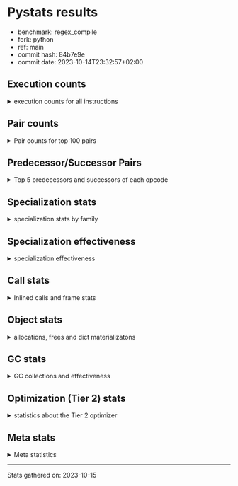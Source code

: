 
# Pystats results

- benchmark: regex_compile
- fork: python
- ref: main
- commit hash: 84b7e9e
- commit date: 2023-10-14T23:32:57+02:00

## Execution counts

<details>
<summary> execution counts for all instructions </summary>

|Name | Count | Self | Cumulative | Miss ratio | 
|---|---:|---:|---:|---:|
| LOAD_FAST | 217,746,660 | 19.1% | 19.1% |  |
| STORE_FAST | 83,195,220 | 7.3% | 26.5% |  |
| LOAD_CONST | 69,311,040 | 6.1% | 32.5% |  |
| POP_JUMP_IF_FALSE | 61,555,800 | 5.4% | 38.0% |  |
| LOAD_GLOBAL_MODULE | 53,970,220 | 4.7% | 42.7% |  |
| LOAD_FAST_LOAD_FAST | 45,222,240 | 4.0% | 46.7% |  |
| LOAD_ATTR_INSTANCE_VALUE | 37,784,400 | 3.3% | 50.0% |  |
| JUMP_BACKWARD | 36,618,480 | 3.2% | 53.2% |  |
| LOAD_GLOBAL_BUILTIN | 32,344,380 | 2.8% | 56.1% |  |
| RESUME_CHECK | 30,766,260 | 2.7% | 58.8% |  |
| PUSH_NULL | 26,332,740 | 2.3% | 61.1% |  |
| POP_TOP | 26,009,940 | 2.3% | 63.4% |  |
| FOR_ITER_RANGE | 24,411,060 | 2.1% | 65.5% |  |
| EXTENDED_ARG | 22,591,500 | 2.0% | 67.5% |  |
| STORE_SUBSCR | 21,221,300 | 1.9% | 69.4% |  |
| RETURN_VALUE | 18,493,680 | 1.6% | 71.0% |  |
| IS_OP | 16,302,420 | 1.4% | 72.4% |  |
| CONTAINS_OP | 15,554,460 | 1.4% | 73.8% |  |
| CALL_BUILTIN_O | 14,891,760 | 1.3% | 75.1% |  |
| STORE_ATTR_INSTANCE_VALUE | 14,294,340 | 1.3% | 76.4% |  |
| TO_BOOL_BOOL | 12,204,960 | 1.1% | 77.4% |  |
| RETURN_CONST | 11,792,760 | 1.0% | 78.5% |  |
| UNPACK_SEQUENCE_TWO_TUPLE | 11,783,160 | 1.0% | 79.5% |  |
| CALL_PY_EXACT_ARGS | 11,626,200 | 1.0% | 80.5% |  |
| BINARY_OP_ADD_INT | 10,714,980 | 0.9% | 81.5% |  |
| TO_BOOL_INT | 10,567,320 | 0.9% | 82.4% |  |
| POP_JUMP_IF_TRUE | 10,344,480 | 0.9% | 83.3% |  |
| STORE_FAST_STORE_FAST | 10,329,360 | 0.9% | 84.2% |  |
| COMPARE_OP_STR | 9,901,260 | 0.9% | 85.1% | 1.3% |
| CALL_LEN | 9,503,400 | 0.8% | 85.9% |  |
| FOR_ITER_LIST | 9,450,000 | 0.8% | 86.7% | 1.5% |
| CALL_ISINSTANCE | 8,659,680 | 0.8% | 87.5% |  |
| BINARY_OP | 8,164,040 | 0.7% | 88.2% |  |
| BINARY_SUBSCR_LIST_INT | 8,037,480 | 0.7% | 88.9% | 11.9% |
| NOP | 7,827,300 | 0.7% | 89.6% |  |
| BINARY_SUBSCR_STR_INT | 7,052,240 | 0.6% | 90.2% | 2.5% |
| CALL_BOUND_METHOD_EXACT_ARGS | 6,917,100 | 0.6% | 90.8% |  |
| JUMP_FORWARD | 6,614,700 | 0.6% | 91.4% |  |
| BUILD_TUPLE | 6,228,060 | 0.5% | 92.0% |  |
| LOAD_ATTR_METHOD_WITH_VALUES | 6,093,720 | 0.5% | 92.5% |  |
| INTERPRETER_EXIT | 5,990,040 | 0.5% | 93.0% |  |
| LOAD_ATTR | 5,944,560 | 0.5% | 93.6% |  |
| POP_JUMP_IF_NOT_NONE | 5,816,280 | 0.5% | 94.1% |  |
| CALL | 5,330,980 | 0.5% | 94.5% |  |
| LOAD_ATTR_METHOD_NO_DICT | 5,046,060 | 0.4% | 95.0% |  |
| GET_ITER | 4,485,240 | 0.4% | 95.4% |  |
| BINARY_SUBSCR_GETITEM | 3,963,960 | 0.3% | 95.7% |  |
| FOR_ITER | 3,729,660 | 0.3% | 96.1% |  |
| BINARY_OP_SUBTRACT_INT | 3,397,260 | 0.3% | 96.3% |  |
| CALL_LIST_APPEND | 3,186,720 | 0.3% | 96.6% |  |
| BUILD_LIST | 3,043,020 | 0.3% | 96.9% |  |
| COPY | 2,905,020 | 0.3% | 97.2% |  |
| COMPARE_OP_INT | 2,248,860 | 0.2% | 97.3% |  |
| STORE_SUBSCR_LIST_INT | 2,072,580 | 0.2% | 97.5% |  |
| TO_BOOL_NONE | 1,965,240 | 0.2% | 97.7% | 5.4% |
| POP_JUMP_IF_NONE | 1,871,640 | 0.2% | 97.9% |  |
| BINARY_SUBSCR_TUPLE_INT | 1,866,000 | 0.2% | 98.0% |  |
| TO_BOOL | 1,740,360 | 0.2% | 98.2% |  |
| UNARY_NOT | 1,677,840 | 0.1% | 98.3% |  |
| TO_BOOL_LIST | 1,460,760 | 0.1% | 98.5% | 0.9% |
| LOAD_ATTR_MODULE | 1,345,300 | 0.1% | 98.6% |  |
| BINARY_SUBSCR | 1,176,840 | 0.1% | 98.7% |  |
| CALL_BUILTIN_CLASS | 1,102,980 | 0.1% | 98.8% |  |
| STORE_FAST_LOAD_FAST | 1,083,480 | 0.1% | 98.9% |  |
| BINARY_SUBSCR_DICT | 1,003,680 | 0.1% | 99.0% |  |
| BUILD_SLICE | 955,380 | 0.1% | 99.0% |  |
| CALL_METHOD_DESCRIPTOR_NOARGS | 936,660 | 0.1% | 99.1% |  |
| COMPARE_OP | 742,960 | 0.1% | 99.2% |  |
| CALL_TYPE_1 | 679,860 | 0.1% | 99.3% |  |
| BINARY_SLICE | 638,220 | 0.1% | 99.3% |  |
| CALL_METHOD_DESCRIPTOR_FAST | 629,940 | 0.1% | 99.4% |  |
| TO_BOOL_STR | 598,680 | 0.1% | 99.4% | 1.0% |
| LOAD_ATTR_PROPERTY | 531,000 | 0.0% | 99.5% |  |
| EXIT_INIT_CHECK | 459,240 | 0.0% | 99.5% |  |
| CALL_ALLOC_AND_ENTER_INIT | 459,240 | 0.0% | 99.5% |  |
| UNPACK_SEQUENCE_TUPLE | 448,800 | 0.0% | 99.6% |  |
| PUSH_EXC_INFO | 424,620 | 0.0% | 99.6% |  |
| POP_EXCEPT | 424,620 | 0.0% | 99.7% |  |
| CHECK_EXC_MATCH | 424,620 | 0.0% | 99.7% |  |
| CALL_PY_WITH_DEFAULTS | 339,540 | 0.0% | 99.7% |  |
| STORE_SUBSCR_DICT | 338,280 | 0.0% | 99.8% |  |
| BUILD_MAP | 336,420 | 0.0% | 99.8% |  |
| LOAD_ATTR_SLOT | 335,640 | 0.0% | 99.8% |  |
| LOAD_ATTR_NONDESCRIPTOR_WITH_VALUES | 335,640 | 0.0% | 99.8% |  |
| BINARY_OP_MULTIPLY_INT | 333,360 | 0.0% | 99.9% |  |
| CALL_METHOD_DESCRIPTOR_O | 219,960 | 0.0% | 99.9% |  |
| BINARY_OP_INPLACE_ADD_UNICODE | 219,240 | 0.0% | 99.9% |  |
| LIST_APPEND | 210,240 | 0.0% | 99.9% |  |
| CALL_TUPLE_1 | 167,820 | 0.0% | 99.9% |  |
| CALL_BUILTIN_FAST_WITH_KEYWORDS | 167,820 | 0.0% | 100.0% |  |
| UNARY_INVERT | 122,040 | 0.0% | 100.0% |  |
| SWAP | 79,860 | 0.0% | 100.0% |  |
| LOAD_FAST_CHECK | 59,880 | 0.0% | 100.0% |  |
| CALL_BUILTIN_FAST | 38,960 | 0.0% | 100.0% | 100.0% |
| STORE_SLICE | 34,620 | 0.0% | 100.0% |  |
| CALL_METHOD_DESCRIPTOR_FAST_WITH_KEYWORDS | 25,200 | 0.0% | 100.0% |  |
| UNARY_NEGATIVE | 24,420 | 0.0% | 100.0% |  |
| LOAD_FAST_AND_CLEAR | 24,420 | 0.0% | 100.0% |  |
| FOR_ITER_TUPLE | 15,420 | 0.0% | 100.0% |  |
| DELETE_SUBSCR | 4,080 | 0.0% | 100.0% |  |
| LOAD_DEREF | 180 | 0.0% | 100.0% |  |
| CALL_FUNCTION_EX | 120 | 0.0% | 100.0% |  |
| LOAD_GLOBAL | 100 | 0.0% | 100.0% |  |
| LIST_EXTEND | 60 | 0.0% | 100.0% |  |
| COPY_FREE_VARS | 60 | 0.0% | 100.0% |  |
| CALL_INTRINSIC_1 | 60 | 0.0% | 100.0% |  |
| BINARY_OP_SUBTRACT_FLOAT | 60 | 0.0% | 100.0% |  |


</details>

## Pair counts

<details>
<summary> Pair counts for top 100 pairs </summary>

|Pair | Count | Self | Cumulative | 
|---|---:|---:|---:|
| POP_JUMP_IF_FALSE LOAD_FAST | 52,901,640 | 4.6% | 4.6% |
| LOAD_FAST LOAD_ATTR_INSTANCE_VALUE | 34,684,200 | 3.0% | 7.7% |
| LOAD_FAST LOAD_GLOBAL_MODULE | 33,413,820 | 2.9% | 10.6% |
| STORE_FAST LOAD_FAST | 32,201,220 | 2.8% | 13.5% |
| LOAD_FAST LOAD_CONST | 25,846,680 | 2.3% | 15.7% |
| STORE_FAST LOAD_CONST | 24,937,860 | 2.2% | 17.9% |
| LOAD_FAST PUSH_NULL | 24,065,640 | 2.1% | 20.0% |
| FOR_ITER_RANGE STORE_FAST | 23,348,940 | 2.1% | 22.1% |
| JUMP_BACKWARD FOR_ITER_RANGE | 23,348,640 | 2.1% | 24.2% |
| LOAD_CONST LOAD_FAST_LOAD_FAST | 20,919,420 | 1.8% | 26.0% |
| LOAD_FAST_LOAD_FAST STORE_SUBSCR | 20,735,280 | 1.8% | 27.8% |
| STORE_SUBSCR JUMP_BACKWARD | 20,318,040 | 1.8% | 29.6% |
| LOAD_GLOBAL_BUILTIN LOAD_FAST | 17,384,640 | 1.5% | 31.1% |
| LOAD_GLOBAL_MODULE IS_OP | 15,954,360 | 1.4% | 32.5% |
| POP_TOP LOAD_FAST | 14,711,040 | 1.3% | 33.8% |
| RESUME_CHECK LOAD_FAST | 13,536,120 | 1.2% | 35.0% |
| IS_OP POP_JUMP_IF_FALSE | 13,495,440 | 1.2% | 36.2% |
| PUSH_NULL LOAD_FAST | 13,136,580 | 1.2% | 37.4% |
| CONTAINS_OP POP_JUMP_IF_FALSE | 12,249,420 | 1.1% | 38.4% |
| CALL_BUILTIN_O POP_TOP | 12,077,940 | 1.1% | 39.5% |
| LOAD_ATTR_INSTANCE_VALUE LOAD_FAST | 12,025,260 | 1.1% | 40.5% |
| CALL_PY_EXACT_ARGS RESUME_CHECK | 11,626,200 | 1.0% | 41.6% |
| RESUME_CHECK LOAD_GLOBAL_BUILTIN | 11,326,900 | 1.0% | 42.6% |
| LOAD_ATTR_INSTANCE_VALUE STORE_FAST | 10,823,040 | 1.0% | 43.5% |
| LOAD_CONST BINARY_OP_ADD_INT | 10,254,960 | 0.9% | 44.4% |
| TO_BOOL_BOOL POP_JUMP_IF_FALSE | 10,140,240 | 0.9% | 45.3% |
| COMPARE_OP_STR POP_JUMP_IF_FALSE | 9,316,380 | 0.8% | 46.1% |
| UNPACK_SEQUENCE_TWO_TUPLE STORE_FAST_STORE_FAST | 9,017,760 | 0.8% | 46.9% |
| LOAD_CONST COMPARE_OP_STR | 8,454,000 | 0.7% | 47.7% |
| LOAD_GLOBAL_MODULE CONTAINS_OP | 8,362,920 | 0.7% | 48.4% |
| LOAD_FAST CALL_BUILTIN_O | 8,353,320 | 0.7% | 49.1% |
| RETURN_CONST POP_TOP | 8,318,220 | 0.7% | 49.9% |
| CALL_ISINSTANCE TO_BOOL_BOOL | 8,156,220 | 0.7% | 50.6% |
| LOAD_FAST LOAD_GLOBAL_BUILTIN | 7,979,820 | 0.7% | 51.3% |
| LOAD_GLOBAL_BUILTIN CALL_ISINSTANCE | 7,476,360 | 0.7% | 51.9% |
| LOAD_FAST STORE_ATTR_INSTANCE_VALUE | 7,454,100 | 0.7% | 52.6% |
| LOAD_FAST BINARY_SUBSCR_LIST_INT | 7,017,480 | 0.6% | 53.2% |
| CACHE RESUME_CHECK | 6,929,100 | 0.6% | 53.8% |
| CALL_BOUND_METHOD_EXACT_ARGS RESUME_CHECK | 6,917,100 | 0.6% | 54.4% |
| LOAD_GLOBAL_MODULE BINARY_OP | 6,691,680 | 0.6% | 55.0% |
| LOAD_FAST_LOAD_FAST STORE_ATTR_INSTANCE_VALUE | 6,665,820 | 0.6% | 55.6% |
| NOP LOAD_FAST | 6,492,600 | 0.6% | 56.2% |
| EXTENDED_ARG JUMP_BACKWARD | 6,446,580 | 0.6% | 56.7% |
| BINARY_SUBSCR_LIST_INT RETURN_VALUE | 6,314,100 | 0.6% | 57.3% |
| JUMP_BACKWARD EXTENDED_ARG | 6,215,520 | 0.5% | 57.8% |
| TO_BOOL_INT POP_JUMP_IF_FALSE | 5,950,020 | 0.5% | 58.4% |
| LOAD_FAST LOAD_ATTR_METHOD_WITH_VALUES | 5,871,840 | 0.5% | 58.9% |
| LOAD_FAST POP_JUMP_IF_NOT_NONE | 5,816,280 | 0.5% | 59.4% |
| LOAD_FAST CALL_LEN | 5,801,880 | 0.5% | 59.9% |
| LOAD_ATTR_METHOD_WITH_VALUES CALL_PY_EXACT_ARGS | 5,690,700 | 0.5% | 60.4% |
| LOAD_FAST LOAD_ATTR | 5,648,460 | 0.5% | 60.9% |
| STORE_FAST NOP | 5,626,680 | 0.5% | 61.4% |
| POP_JUMP_IF_TRUE LOAD_FAST | 5,617,440 | 0.5% | 61.9% |
| LOAD_FAST LOAD_FAST | 5,543,640 | 0.5% | 62.4% |
| BINARY_OP TO_BOOL_INT | 5,525,100 | 0.5% | 62.9% |
| BINARY_OP_ADD_INT STORE_FAST | 5,517,960 | 0.5% | 63.3% |
| LOAD_GLOBAL_MODULE LOAD_FAST | 5,515,920 | 0.5% | 63.8% |
| STORE_FAST LOAD_GLOBAL_MODULE | 5,500,480 | 0.5% | 64.3% |
| STORE_FAST_STORE_FAST LOAD_FAST | 5,463,660 | 0.5% | 64.8% |
| LOAD_ATTR STORE_FAST | 5,143,440 | 0.5% | 65.2% |
| EXTENDED_ARG FOR_ITER_LIST | 5,123,680 | 0.5% | 65.7% |
| PUSH_NULL LOAD_GLOBAL_MODULE | 5,089,620 | 0.4% | 66.1% |
| STORE_ATTR_INSTANCE_VALUE RETURN_CONST | 5,045,340 | 0.4% | 66.6% |
| LOAD_FAST RETURN_VALUE | 4,976,520 | 0.4% | 67.0% |
| LOAD_CONST STORE_FAST | 4,973,280 | 0.4% | 67.5% |
| RETURN_VALUE INTERPRETER_EXIT | 4,830,540 | 0.4% | 67.9% |
| LOAD_GLOBAL_MODULE STORE_FAST | 4,769,940 | 0.4% | 68.3% |
| LOAD_FAST TO_BOOL_INT | 4,768,140 | 0.4% | 68.7% |
| FOR_ITER_LIST UNPACK_SEQUENCE_TWO_TUPLE | 4,700,320 | 0.4% | 69.1% |
| BINARY_OP_ADD_INT LOAD_FAST | 4,678,260 | 0.4% | 69.5% |
| RETURN_VALUE UNPACK_SEQUENCE_TWO_TUPLE | 4,574,940 | 0.4% | 70.0% |
| LOAD_FAST BINARY_SUBSCR_STR_INT | 4,131,780 | 0.4% | 70.3% |
| STORE_ATTR_INSTANCE_VALUE LOAD_FAST_LOAD_FAST | 4,082,940 | 0.4% | 70.7% |
| POP_JUMP_IF_NOT_NONE LOAD_FAST | 3,981,240 | 0.3% | 71.0% |
| BINARY_SUBSCR_GETITEM RESUME_CHECK | 3,963,960 | 0.3% | 71.4% |
| EXTENDED_ARG POP_JUMP_IF_FALSE | 3,956,220 | 0.3% | 71.7% |
| STORE_FAST LOAD_GLOBAL_BUILTIN | 3,931,380 | 0.3% | 72.1% |
| BINARY_SUBSCR_STR_INT STORE_FAST | 3,747,300 | 0.3% | 72.4% |
| EXTENDED_ARG JUMP_FORWARD | 3,697,860 | 0.3% | 72.7% |
| TO_BOOL_INT POP_JUMP_IF_TRUE | 3,686,340 | 0.3% | 73.0% |
| LOAD_GLOBAL_MODULE LOAD_FAST_LOAD_FAST | 3,624,960 | 0.3% | 73.4% |
| STORE_FAST STORE_FAST | 3,579,120 | 0.3% | 73.7% |
| POP_TOP JUMP_BACKWARD | 3,576,060 | 0.3% | 74.0% |
| LOAD_CONST CONTAINS_OP | 3,532,020 | 0.3% | 74.3% |
| JUMP_BACKWARD FOR_ITER_LIST | 3,518,460 | 0.3% | 74.6% |
| JUMP_BACKWARD LOAD_FAST | 3,502,260 | 0.3% | 74.9% |
| LOAD_ATTR_METHOD_NO_DICT LOAD_FAST | 3,487,740 | 0.3% | 75.2% |
| LOAD_FAST_LOAD_FAST CONTAINS_OP | 3,459,840 | 0.3% | 75.5% |
| JUMP_FORWARD EXTENDED_ARG | 3,379,140 | 0.3% | 75.8% |
| EXTENDED_ARG FOR_ITER | 3,367,160 | 0.3% | 76.1% |
| PUSH_NULL LOAD_CONST | 3,177,780 | 0.3% | 76.4% |
| CONTAINS_OP EXTENDED_ARG | 3,176,580 | 0.3% | 76.7% |
| RETURN_VALUE POP_TOP | 2,995,440 | 0.3% | 76.9% |
| STORE_FAST_STORE_FAST LOAD_FAST_LOAD_FAST | 2,971,320 | 0.3% | 77.2% |
| RESUME_CHECK LOAD_FAST_LOAD_FAST | 2,947,860 | 0.3% | 77.5% |
| FOR_ITER_LIST STORE_FAST | 2,941,080 | 0.3% | 77.7% |
| LOAD_GLOBAL_BUILTIN STORE_FAST | 2,934,960 | 0.3% | 78.0% |
| LOAD_CONST BINARY_SUBSCR_STR_INT | 2,917,200 | 0.3% | 78.2% |
| PUSH_NULL CALL_BOUND_METHOD_EXACT_ARGS | 2,900,340 | 0.3% | 78.5% |
| BINARY_SUBSCR_STR_INT LOAD_CONST | 2,814,420 | 0.2% | 78.7% |


</details>

## Predecessor/Successor Pairs

<details>
<summary> Top 5 predecessors and successors of each opcode </summary>

### BINARY_SLICE

<details>
<summary> Successors and predecessors for BINARY_SLICE </summary>

|Predecessors | Count | Percentage | 
|---|---:|---:|
| LOAD_CONST | 228,300 | 35.8% |
| LOAD_FAST | 210,240 | 32.9% |
| BINARY_OP_ADD_INT | 199,680 | 31.3% |

|Successors | Count | Percentage | 
|---|---:|---:|
| STORE_FAST | 427,020 | 66.9% |
| LOAD_CONST | 211,020 | 33.1% |
| CALL | 180 | 0.0% |


</details>

### STORE_SLICE

<details>
<summary> Successors and predecessors for STORE_SLICE </summary>

|Predecessors | Count | Percentage | 
|---|---:|---:|
| BINARY_OP_ADD_INT | 33,840 | 97.7% |
| LOAD_CONST | 780 | 2.3% |

|Successors | Count | Percentage | 
|---|---:|---:|
| JUMP_BACKWARD | 33,840 | 97.7% |
| LOAD_FAST | 780 | 2.3% |


</details>

### CACHE

<details>
<summary> Successors and predecessors for CACHE </summary>

|Predecessors | Count | Percentage | 
|---|---:|---:|

|Successors | Count | Percentage | 
|---|---:|---:|
| RESUME_CHECK | 6,929,100 | 100.0% |


</details>

### BINARY_OP_INPLACE_ADD_UNICODE

<details>
<summary> Successors and predecessors for BINARY_OP_INPLACE_ADD_UNICODE </summary>

|Predecessors | Count | Percentage | 
|---|---:|---:|
| BINARY_SUBSCR_STR_INT | 216,660 | 98.8% |
| LOAD_FAST_LOAD_FAST | 1,560 | 0.7% |
| RETURN_VALUE | 1,020 | 0.5% |

|Successors | Count | Percentage | 
|---|---:|---:|
| LOAD_FAST | 218,460 | 99.6% |
| LOAD_GLOBAL_BUILTIN | 780 | 0.4% |


</details>

### BINARY_SUBSCR

<details>
<summary> Successors and predecessors for BINARY_SUBSCR </summary>

|Predecessors | Count | Percentage | 
|---|---:|---:|
| BUILD_SLICE | 955,380 | 81.2% |
| LOAD_FAST | 123,600 | 10.5% |
| LOAD_CONST | 97,500 | 8.3% |
| BINARY_SUBSCR | 360 | 0.0% |

|Successors | Count | Percentage | 
|---|---:|---:|
| GET_ITER | 930,960 | 79.1% |
| CALL_ALLOC_AND_ENTER_INIT | 123,600 | 10.5% |
| LOAD_ATTR_METHOD_WITH_VALUES | 97,500 | 8.3% |
| STORE_FAST | 24,420 | 2.1% |
| BINARY_SUBSCR | 360 | 0.0% |


</details>

### CHECK_EXC_MATCH

<details>
<summary> Successors and predecessors for CHECK_EXC_MATCH </summary>

|Predecessors | Count | Percentage | 
|---|---:|---:|
| LOAD_GLOBAL_BUILTIN | 424,620 | 100.0% |

|Successors | Count | Percentage | 
|---|---:|---:|
| POP_JUMP_IF_FALSE | 424,620 | 100.0% |


</details>

### DELETE_SUBSCR

<details>
<summary> Successors and predecessors for DELETE_SUBSCR </summary>

|Predecessors | Count | Percentage | 
|---|---:|---:|
| LOAD_FAST | 2,040 | 50.0% |
| LOAD_CONST | 2,040 | 50.0% |

|Successors | Count | Percentage | 
|---|---:|---:|
| RETURN_CONST | 2,040 | 50.0% |
| JUMP_BACKWARD | 2,040 | 50.0% |


</details>

### EXIT_INIT_CHECK

<details>
<summary> Successors and predecessors for EXIT_INIT_CHECK </summary>

|Predecessors | Count | Percentage | 
|---|---:|---:|
| RETURN_CONST | 459,240 | 100.0% |

|Successors | Count | Percentage | 
|---|---:|---:|
| RETURN_VALUE | 459,240 | 100.0% |


</details>

### GET_ITER

<details>
<summary> Successors and predecessors for GET_ITER </summary>

|Predecessors | Count | Percentage | 
|---|---:|---:|
| LOAD_FAST | 1,665,600 | 37.1% |
| LOAD_ATTR_INSTANCE_VALUE | 1,430,340 | 31.9% |
| BINARY_SUBSCR | 930,960 | 20.8% |
| BINARY_SUBSCR_TUPLE_INT | 177,660 | 4.0% |
| CALL_METHOD_DESCRIPTOR_NOARGS | 167,820 | 3.7% |

|Successors | Count | Percentage | 
|---|---:|---:|
| EXTENDED_ARG | 2,275,320 | 50.7% |
| FOR_ITER_RANGE | 1,038,000 | 23.1% |
| FOR_ITER_LIST | 805,200 | 18.0% |
| FOR_ITER | 336,600 | 7.5% |
| LOAD_FAST_AND_CLEAR | 24,420 | 0.5% |


</details>

### INTERPRETER_EXIT

<details>
<summary> Successors and predecessors for INTERPRETER_EXIT </summary>

|Predecessors | Count | Percentage | 
|---|---:|---:|
| RETURN_VALUE | 4,830,540 | 80.6% |
| RETURN_CONST | 1,159,500 | 19.4% |

|Successors | Count | Percentage | 
|---|---:|---:|


</details>

### NOP

<details>
<summary> Successors and predecessors for NOP </summary>

|Predecessors | Count | Percentage | 
|---|---:|---:|
| STORE_FAST | 5,626,680 | 71.9% |
| NOP | 716,460 | 9.2% |
| STORE_FAST_STORE_FAST | 715,680 | 9.1% |
| POP_JUMP_IF_FALSE | 604,080 | 7.7% |
| RESUME_CHECK | 86,880 | 1.1% |

|Successors | Count | Percentage | 
|---|---:|---:|
| LOAD_FAST | 6,492,600 | 82.9% |
| NOP | 716,460 | 9.2% |
| LOAD_GLOBAL_MODULE | 262,620 | 3.4% |
| LOAD_FAST_LOAD_FAST | 216,660 | 2.8% |
| LOAD_CONST | 69,840 | 0.9% |


</details>

### POP_EXCEPT

<details>
<summary> Successors and predecessors for POP_EXCEPT </summary>

|Predecessors | Count | Percentage | 
|---|---:|---:|
| POP_TOP | 256,020 | 60.3% |
| STORE_ATTR_INSTANCE_VALUE | 167,820 | 39.5% |
| STORE_FAST | 780 | 0.2% |

|Successors | Count | Percentage | 
|---|---:|---:|
| JUMP_FORWARD | 256,020 | 60.3% |
| RETURN_CONST | 167,820 | 39.5% |
| EXTENDED_ARG | 780 | 0.2% |


</details>

### POP_TOP

<details>
<summary> Successors and predecessors for POP_TOP </summary>

|Predecessors | Count | Percentage | 
|---|---:|---:|
| CALL_BUILTIN_O | 12,077,940 | 46.4% |
| RETURN_CONST | 8,318,220 | 32.0% |
| RETURN_VALUE | 2,995,440 | 11.5% |
| POP_JUMP_IF_FALSE | 1,414,200 | 5.4% |
| CALL_METHOD_DESCRIPTOR_NOARGS | 768,060 | 3.0% |

|Successors | Count | Percentage | 
|---|---:|---:|
| LOAD_FAST | 14,711,040 | 56.6% |
| JUMP_BACKWARD | 3,576,060 | 13.7% |
| EXTENDED_ARG | 2,676,000 | 10.3% |
| LOAD_GLOBAL_MODULE | 1,945,260 | 7.5% |
| RETURN_CONST | 1,427,040 | 5.5% |


</details>

### PUSH_EXC_INFO

<details>
<summary> Successors and predecessors for PUSH_EXC_INFO </summary>

|Predecessors | Count | Percentage | 
|---|---:|---:|
| BINARY_SUBSCR_DICT | 256,020 | 60.3% |
| BINARY_SUBSCR_STR_INT | 167,820 | 39.5% |
| STORE_SUBSCR | 780 | 0.2% |

|Successors | Count | Percentage | 
|---|---:|---:|
| LOAD_GLOBAL_BUILTIN | 424,620 | 100.0% |


</details>

### PUSH_NULL

<details>
<summary> Successors and predecessors for PUSH_NULL </summary>

|Predecessors | Count | Percentage | 
|---|---:|---:|
| LOAD_FAST | 24,065,640 | 91.4% |
| LOAD_ATTR_MODULE | 1,183,480 | 4.5% |
| STORE_FAST_LOAD_FAST | 1,083,480 | 4.1% |
| LOAD_DEREF | 120 | 0.0% |
| LOAD_ATTR | 20 | 0.0% |

|Successors | Count | Percentage | 
|---|---:|---:|
| LOAD_FAST | 13,136,580 | 49.9% |
| LOAD_GLOBAL_MODULE | 5,089,620 | 19.3% |
| LOAD_CONST | 3,177,780 | 12.1% |
| CALL_BOUND_METHOD_EXACT_ARGS | 2,900,340 | 11.0% |
| LOAD_FAST_LOAD_FAST | 1,692,000 | 6.4% |


</details>

### RETURN_VALUE

<details>
<summary> Successors and predecessors for RETURN_VALUE </summary>

|Predecessors | Count | Percentage | 
|---|---:|---:|
| BINARY_SUBSCR_LIST_INT | 6,314,100 | 34.1% |
| LOAD_FAST | 4,976,520 | 26.9% |
| CALL_LEN | 2,760,600 | 14.9% |
| LOAD_ATTR_INSTANCE_VALUE | 1,197,900 | 6.5% |
| BINARY_OP_SUBTRACT_INT | 605,280 | 3.3% |

|Successors | Count | Percentage | 
|---|---:|---:|
| INTERPRETER_EXIT | 4,830,540 | 26.1% |
| UNPACK_SEQUENCE_TWO_TUPLE | 4,574,940 | 24.7% |
| POP_TOP | 2,995,440 | 16.2% |
| STORE_FAST | 2,360,040 | 12.8% |
| CALL_BUILTIN_O | 930,960 | 5.0% |


</details>

### STORE_SUBSCR

<details>
<summary> Successors and predecessors for STORE_SUBSCR </summary>

|Predecessors | Count | Percentage | 
|---|---:|---:|
| LOAD_FAST_LOAD_FAST | 20,735,280 | 97.7% |
| BINARY_OP | 199,680 | 0.9% |
| LOAD_FAST | 157,440 | 0.7% |
| LOAD_CONST | 123,600 | 0.6% |
| STORE_SUBSCR | 5,300 | 0.0% |

|Successors | Count | Percentage | 
|---|---:|---:|
| JUMP_BACKWARD | 20,318,040 | 95.7% |
| JUMP_FORWARD | 597,240 | 2.8% |
| RETURN_CONST | 157,440 | 0.7% |
| EXTENDED_ARG | 123,600 | 0.6% |
| LOAD_FAST_LOAD_FAST | 15,900 | 0.1% |


</details>

### TO_BOOL

<details>
<summary> Successors and predecessors for TO_BOOL </summary>

|Predecessors | Count | Percentage | 
|---|---:|---:|
| LOAD_FAST | 1,399,280 | 80.4% |
| LOAD_ATTR | 167,820 | 9.6% |
| BINARY_OP | 167,820 | 9.6% |
| TO_BOOL | 3,820 | 0.2% |
| TO_BOOL_NONE | 1,620 | 0.1% |

|Successors | Count | Percentage | 
|---|---:|---:|
| POP_JUMP_IF_TRUE | 955,260 | 54.9% |
| POP_JUMP_IF_FALSE | 779,640 | 44.8% |
| TO_BOOL | 3,820 | 0.2% |
| TO_BOOL_NONE | 1,640 | 0.1% |


</details>

### UNARY_INVERT

<details>
<summary> Successors and predecessors for UNARY_INVERT </summary>

|Predecessors | Count | Percentage | 
|---|---:|---:|
| LOAD_FAST | 122,040 | 100.0% |

|Successors | Count | Percentage | 
|---|---:|---:|
| BINARY_OP | 122,040 | 100.0% |


</details>

### UNARY_NEGATIVE

<details>
<summary> Successors and predecessors for UNARY_NEGATIVE </summary>

|Predecessors | Count | Percentage | 
|---|---:|---:|
| LOAD_FAST | 24,420 | 100.0% |

|Successors | Count | Percentage | 
|---|---:|---:|
| CALL_BUILTIN_CLASS | 24,420 | 100.0% |


</details>

### UNARY_NOT

<details>
<summary> Successors and predecessors for UNARY_NOT </summary>

|Predecessors | Count | Percentage | 
|---|---:|---:|
| TO_BOOL_INT | 930,960 | 55.5% |
| TO_BOOL_LIST | 746,880 | 44.5% |

|Successors | Count | Percentage | 
|---|---:|---:|
| COPY | 930,960 | 55.5% |
| CALL_PY_EXACT_ARGS | 746,880 | 44.5% |


</details>

### BINARY_OP

<details>
<summary> Successors and predecessors for BINARY_OP </summary>

|Predecessors | Count | Percentage | 
|---|---:|---:|
| LOAD_GLOBAL_MODULE | 6,691,680 | 82.0% |
| LOAD_FAST_LOAD_FAST | 547,980 | 6.7% |
| LOAD_CONST | 200,460 | 2.5% |
| LOAD_FAST | 177,080 | 2.2% |
| RETURN_VALUE | 168,600 | 2.1% |

|Successors | Count | Percentage | 
|---|---:|---:|
| TO_BOOL_INT | 5,525,100 | 67.7% |
| STORE_FAST | 1,371,300 | 16.8% |
| LOAD_FAST | 290,640 | 3.6% |
| STORE_SUBSCR | 199,680 | 2.4% |
| TO_BOOL | 167,820 | 2.1% |


</details>

### BUILD_LIST

<details>
<summary> Successors and predecessors for BUILD_LIST </summary>

|Predecessors | Count | Percentage | 
|---|---:|---:|
| POP_JUMP_IF_NOT_NONE | 1,000,020 | 32.9% |
| RESUME_CHECK | 624,300 | 20.5% |
| STORE_FAST | 497,100 | 16.3% |
| LOAD_CONST | 415,860 | 13.7% |
| POP_JUMP_IF_FALSE | 217,680 | 7.2% |

|Successors | Count | Percentage | 
|---|---:|---:|
| STORE_FAST | 2,601,180 | 85.5% |
| LOAD_FAST | 335,640 | 11.0% |
| LOAD_GLOBAL_BUILTIN | 80,220 | 2.6% |
| SWAP | 24,420 | 0.8% |
| LOAD_GLOBAL_MODULE | 780 | 0.0% |


</details>

### BUILD_MAP

<details>
<summary> Successors and predecessors for BUILD_MAP </summary>

|Predecessors | Count | Percentage | 
|---|---:|---:|
| STORE_ATTR_INSTANCE_VALUE | 335,640 | 99.8% |
| STORE_FAST | 780 | 0.2% |

|Successors | Count | Percentage | 
|---|---:|---:|
| LOAD_FAST | 335,640 | 99.8% |
| STORE_FAST | 780 | 0.2% |


</details>

### BUILD_SLICE

<details>
<summary> Successors and predecessors for BUILD_SLICE </summary>

|Predecessors | Count | Percentage | 
|---|---:|---:|
| LOAD_CONST | 955,380 | 100.0% |

|Successors | Count | Percentage | 
|---|---:|---:|
| BINARY_SUBSCR | 955,380 | 100.0% |


</details>

### BUILD_TUPLE

<details>
<summary> Successors and predecessors for BUILD_TUPLE </summary>

|Predecessors | Count | Percentage | 
|---|---:|---:|
| CALL_BUILTIN_O | 2,341,980 | 37.6% |
| LOAD_FAST_LOAD_FAST | 1,314,900 | 21.1% |
| CALL | 1,073,580 | 17.2% |
| LOAD_FAST | 500,220 | 8.0% |
| BUILD_TUPLE | 370,800 | 6.0% |

|Successors | Count | Percentage | 
|---|---:|---:|
| CALL_BOUND_METHOD_EXACT_ARGS | 2,402,580 | 38.6% |
| LOAD_FAST | 1,196,400 | 19.2% |
| CALL_BUILTIN_O | 605,160 | 9.7% |
| RETURN_VALUE | 422,940 | 6.8% |
| BUILD_TUPLE | 370,800 | 6.0% |


</details>

### CALL

<details>
<summary> Successors and predecessors for CALL </summary>

|Predecessors | Count | Percentage | 
|---|---:|---:|
| LOAD_GLOBAL_MODULE | 2,145,600 | 40.2% |
| LOAD_FAST_LOAD_FAST | 1,367,760 | 25.7% |
| LOAD_FAST | 1,305,680 | 24.5% |
| LOAD_CONST | 341,280 | 6.4% |
| BINARY_OP | 167,820 | 3.1% |

|Successors | Count | Percentage | 
|---|---:|---:|
| STORE_FAST | 2,803,920 | 52.6% |
| BUILD_TUPLE | 1,073,580 | 20.1% |
| LOAD_GLOBAL_BUILTIN | 1,072,800 | 20.1% |
| LIST_APPEND | 210,240 | 3.9% |
| RETURN_VALUE | 167,820 | 3.1% |


</details>

### CALL_FUNCTION_EX

<details>
<summary> Successors and predecessors for CALL_FUNCTION_EX </summary>

|Predecessors | Count | Percentage | 
|---|---:|---:|
| LOAD_FAST | 60 | 50.0% |
| CALL_INTRINSIC_1 | 60 | 50.0% |

|Successors | Count | Percentage | 
|---|---:|---:|
| RESUME_CHECK | 60 | 50.0% |
| COPY_FREE_VARS | 60 | 50.0% |


</details>

### CALL_INTRINSIC_1

<details>
<summary> Successors and predecessors for CALL_INTRINSIC_1 </summary>

|Predecessors | Count | Percentage | 
|---|---:|---:|
| LIST_EXTEND | 60 | 100.0% |

|Successors | Count | Percentage | 
|---|---:|---:|
| CALL_FUNCTION_EX | 60 | 100.0% |


</details>

### COMPARE_OP

<details>
<summary> Successors and predecessors for COMPARE_OP </summary>

|Predecessors | Count | Percentage | 
|---|---:|---:|
| LOAD_GLOBAL_MODULE | 502,560 | 67.6% |
| LOAD_FAST | 133,680 | 18.0% |
| LOAD_ATTR_INSTANCE_VALUE | 101,640 | 13.7% |
| COMPARE_OP | 2,740 | 0.4% |
| COMPARE_OP_STR | 2,340 | 0.3% |

|Successors | Count | Percentage | 
|---|---:|---:|
| POP_JUMP_IF_FALSE | 582,420 | 78.4% |
| POP_JUMP_IF_TRUE | 155,460 | 20.9% |
| COMPARE_OP | 2,740 | 0.4% |
| COMPARE_OP_STR | 2,340 | 0.3% |


</details>

### CONTAINS_OP

<details>
<summary> Successors and predecessors for CONTAINS_OP </summary>

|Predecessors | Count | Percentage | 
|---|---:|---:|
| LOAD_GLOBAL_MODULE | 8,362,920 | 53.8% |
| LOAD_CONST | 3,532,020 | 22.7% |
| LOAD_FAST_LOAD_FAST | 3,459,840 | 22.2% |
| LOAD_FAST | 199,680 | 1.3% |

|Successors | Count | Percentage | 
|---|---:|---:|
| POP_JUMP_IF_FALSE | 12,249,420 | 78.8% |
| EXTENDED_ARG | 3,176,580 | 20.4% |
| RETURN_VALUE | 105,960 | 0.7% |
| POP_JUMP_IF_TRUE | 22,500 | 0.1% |


</details>

### COPY

<details>
<summary> Successors and predecessors for COPY </summary>

|Predecessors | Count | Percentage | 
|---|---:|---:|
| LOAD_CONST | 1,073,040 | 36.9% |
| UNARY_NOT | 930,960 | 32.0% |
| LOAD_ATTR_INSTANCE_VALUE | 605,280 | 20.8% |
| LOAD_FAST | 146,280 | 5.0% |
| BINARY_OP | 137,040 | 4.7% |

|Successors | Count | Percentage | 
|---|---:|---:|
| STORE_FAST_STORE_FAST | 1,072,800 | 36.9% |
| TO_BOOL_BOOL | 943,380 | 32.5% |
| TO_BOOL_STR | 598,080 | 20.6% |
| TO_BOOL_INT | 274,080 | 9.4% |
| TO_BOOL_NONE | 7,200 | 0.2% |


</details>

### COPY_FREE_VARS

<details>
<summary> Successors and predecessors for COPY_FREE_VARS </summary>

|Predecessors | Count | Percentage | 
|---|---:|---:|
| CALL_FUNCTION_EX | 60 | 100.0% |

|Successors | Count | Percentage | 
|---|---:|---:|
| RESUME_CHECK | 60 | 100.0% |


</details>

### EXTENDED_ARG

<details>
<summary> Successors and predecessors for EXTENDED_ARG </summary>

|Predecessors | Count | Percentage | 
|---|---:|---:|
| JUMP_BACKWARD | 6,215,520 | 27.5% |
| JUMP_FORWARD | 3,379,140 | 15.0% |
| CONTAINS_OP | 3,176,580 | 14.1% |
| POP_TOP | 2,676,000 | 11.8% |
| STORE_FAST | 2,589,000 | 11.5% |

|Successors | Count | Percentage | 
|---|---:|---:|
| JUMP_BACKWARD | 6,446,580 | 28.5% |
| FOR_ITER_LIST | 5,123,680 | 22.7% |
| POP_JUMP_IF_FALSE | 3,956,220 | 17.5% |
| JUMP_FORWARD | 3,697,860 | 16.4% |
| FOR_ITER | 3,367,160 | 14.9% |


</details>

### FOR_ITER

<details>
<summary> Successors and predecessors for FOR_ITER </summary>

|Predecessors | Count | Percentage | 
|---|---:|---:|
| EXTENDED_ARG | 3,367,160 | 90.3% |
| GET_ITER | 336,600 | 9.0% |
| JUMP_BACKWARD | 15,480 | 0.4% |
| FOR_ITER | 7,780 | 0.2% |
| FOR_ITER_LIST | 2,640 | 0.1% |

|Successors | Count | Percentage | 
|---|---:|---:|
| UNPACK_SEQUENCE_TWO_TUPLE | 2,405,180 | 64.5% |
| RETURN_CONST | 961,960 | 25.8% |
| LOAD_GLOBAL_MODULE | 167,820 | 4.5% |
| LOAD_FAST | 167,820 | 4.5% |
| STORE_FAST | 15,900 | 0.4% |


</details>

### IS_OP

<details>
<summary> Successors and predecessors for IS_OP </summary>

|Predecessors | Count | Percentage | 
|---|---:|---:|
| LOAD_GLOBAL_MODULE | 15,954,360 | 97.9% |
| LOAD_GLOBAL_BUILTIN | 167,820 | 1.0% |
| LOAD_FAST | 167,820 | 1.0% |
| LOAD_CONST | 12,420 | 0.1% |

|Successors | Count | Percentage | 
|---|---:|---:|
| POP_JUMP_IF_FALSE | 13,495,440 | 82.8% |
| POP_JUMP_IF_TRUE | 2,794,560 | 17.1% |
| COPY | 12,240 | 0.1% |
| RETURN_VALUE | 180 | 0.0% |


</details>

### JUMP_BACKWARD

<details>
<summary> Successors and predecessors for JUMP_BACKWARD </summary>

|Predecessors | Count | Percentage | 
|---|---:|---:|
| STORE_SUBSCR | 20,318,040 | 55.5% |
| EXTENDED_ARG | 6,446,580 | 17.6% |
| POP_TOP | 3,576,060 | 9.8% |
| POP_JUMP_IF_TRUE | 2,617,380 | 7.1% |
| STORE_FAST | 1,619,100 | 4.4% |

|Successors | Count | Percentage | 
|---|---:|---:|
| FOR_ITER_RANGE | 23,348,640 | 63.8% |
| EXTENDED_ARG | 6,215,520 | 17.0% |
| FOR_ITER_LIST | 3,518,460 | 9.6% |
| LOAD_FAST | 3,502,260 | 9.6% |
| FOR_ITER | 15,480 | 0.0% |


</details>

### JUMP_FORWARD

<details>
<summary> Successors and predecessors for JUMP_FORWARD </summary>

|Predecessors | Count | Percentage | 
|---|---:|---:|
| EXTENDED_ARG | 3,697,860 | 55.9% |
| POP_TOP | 819,840 | 12.4% |
| STORE_FAST | 712,680 | 10.8% |
| STORE_SUBSCR | 597,240 | 9.0% |
| POP_JUMP_IF_TRUE | 305,100 | 4.6% |

|Successors | Count | Percentage | 
|---|---:|---:|
| EXTENDED_ARG | 3,379,140 | 51.1% |
| LOAD_GLOBAL_BUILTIN | 1,572,300 | 23.8% |
| LOAD_FAST | 1,154,160 | 17.4% |
| LOAD_GLOBAL_MODULE | 287,640 | 4.3% |
| LOAD_FAST_LOAD_FAST | 152,400 | 2.3% |


</details>

### LIST_APPEND

<details>
<summary> Successors and predecessors for LIST_APPEND </summary>

|Predecessors | Count | Percentage | 
|---|---:|---:|
| CALL | 210,240 | 100.0% |

|Successors | Count | Percentage | 
|---|---:|---:|
| JUMP_BACKWARD | 210,240 | 100.0% |


</details>

### LIST_EXTEND

<details>
<summary> Successors and predecessors for LIST_EXTEND </summary>

|Predecessors | Count | Percentage | 
|---|---:|---:|
| LOAD_DEREF | 60 | 100.0% |

|Successors | Count | Percentage | 
|---|---:|---:|
| CALL_INTRINSIC_1 | 60 | 100.0% |


</details>

### LOAD_ATTR

<details>
<summary> Successors and predecessors for LOAD_ATTR </summary>

|Predecessors | Count | Percentage | 
|---|---:|---:|
| LOAD_FAST | 5,648,460 | 95.0% |
| LOAD_GLOBAL_MODULE | 256,080 | 4.3% |
| LOAD_GLOBAL_BUILTIN | 38,220 | 0.6% |
| LOAD_ATTR | 1,780 | 0.0% |
| LOAD_GLOBAL | 20 | 0.0% |

|Successors | Count | Percentage | 
|---|---:|---:|
| STORE_FAST | 5,143,440 | 86.5% |
| CALL_METHOD_DESCRIPTOR_NOARGS | 256,020 | 4.3% |
| LOAD_FAST | 206,040 | 3.5% |
| TO_BOOL | 167,820 | 2.8% |
| LOAD_FAST_LOAD_FAST | 167,820 | 2.8% |


</details>

### LOAD_CONST

<details>
<summary> Successors and predecessors for LOAD_CONST </summary>

|Predecessors | Count | Percentage | 
|---|---:|---:|
| LOAD_FAST | 25,846,680 | 37.3% |
| STORE_FAST | 24,937,860 | 36.0% |
| PUSH_NULL | 3,177,780 | 4.6% |
| BINARY_SUBSCR_STR_INT | 2,814,420 | 4.1% |
| LOAD_CONST | 2,142,900 | 3.1% |

|Successors | Count | Percentage | 
|---|---:|---:|
| LOAD_FAST_LOAD_FAST | 20,919,420 | 30.2% |
| BINARY_OP_ADD_INT | 10,254,960 | 14.8% |
| COMPARE_OP_STR | 8,454,000 | 12.2% |
| STORE_FAST | 4,973,280 | 7.2% |
| CONTAINS_OP | 3,532,020 | 5.1% |


</details>

### LOAD_DEREF

<details>
<summary> Successors and predecessors for LOAD_DEREF </summary>

|Predecessors | Count | Percentage | 
|---|---:|---:|
| RESUME_CHECK | 60 | 33.3% |
| NOP | 60 | 33.3% |
| BUILD_LIST | 60 | 33.3% |

|Successors | Count | Percentage | 
|---|---:|---:|
| PUSH_NULL | 120 | 66.7% |
| LIST_EXTEND | 60 | 33.3% |


</details>

### LOAD_FAST

<details>
<summary> Successors and predecessors for LOAD_FAST </summary>

|Predecessors | Count | Percentage | 
|---|---:|---:|
| POP_JUMP_IF_FALSE | 52,901,640 | 24.3% |
| STORE_FAST | 32,201,220 | 14.8% |
| LOAD_GLOBAL_BUILTIN | 17,384,640 | 8.0% |
| POP_TOP | 14,711,040 | 6.8% |
| RESUME_CHECK | 13,536,120 | 6.2% |

|Successors | Count | Percentage | 
|---|---:|---:|
| LOAD_ATTR_INSTANCE_VALUE | 34,684,200 | 15.9% |
| LOAD_GLOBAL_MODULE | 33,413,820 | 15.3% |
| LOAD_CONST | 25,846,680 | 11.9% |
| PUSH_NULL | 24,065,640 | 11.1% |
| CALL_BUILTIN_O | 8,353,320 | 3.8% |


</details>

### LOAD_FAST_AND_CLEAR

<details>
<summary> Successors and predecessors for LOAD_FAST_AND_CLEAR </summary>

|Predecessors | Count | Percentage | 
|---|---:|---:|
| GET_ITER | 24,420 | 100.0% |

|Successors | Count | Percentage | 
|---|---:|---:|
| SWAP | 24,420 | 100.0% |


</details>

### LOAD_FAST_CHECK

<details>
<summary> Successors and predecessors for LOAD_FAST_CHECK </summary>

|Predecessors | Count | Percentage | 
|---|---:|---:|
| POP_JUMP_IF_NOT_NONE | 59,880 | 100.0% |

|Successors | Count | Percentage | 
|---|---:|---:|
| TO_BOOL_BOOL | 59,880 | 100.0% |


</details>

### LOAD_FAST_LOAD_FAST

<details>
<summary> Successors and predecessors for LOAD_FAST_LOAD_FAST </summary>

|Predecessors | Count | Percentage | 
|---|---:|---:|
| LOAD_CONST | 20,919,420 | 46.3% |
| STORE_ATTR_INSTANCE_VALUE | 4,082,940 | 9.0% |
| LOAD_GLOBAL_MODULE | 3,624,960 | 8.0% |
| STORE_FAST_STORE_FAST | 2,971,320 | 6.6% |
| RESUME_CHECK | 2,947,860 | 6.5% |

|Successors | Count | Percentage | 
|---|---:|---:|
| STORE_SUBSCR | 20,735,280 | 45.9% |
| STORE_ATTR_INSTANCE_VALUE | 6,665,820 | 14.7% |
| CONTAINS_OP | 3,459,840 | 7.7% |
| LOAD_ATTR_INSTANCE_VALUE | 2,254,320 | 5.0% |
| LOAD_FAST | 2,134,680 | 4.7% |


</details>

### LOAD_GLOBAL

<details>
<summary> Successors and predecessors for LOAD_GLOBAL </summary>

|Predecessors | Count | Percentage | 
|---|---:|---:|
| RETURN_VALUE | 40 | 40.0% |
| STORE_FAST | 20 | 20.0% |
| RESUME_CHECK | 20 | 20.0% |
| FOR_ITER_RANGE | 20 | 20.0% |

|Successors | Count | Percentage | 
|---|---:|---:|
| LOAD_GLOBAL_MODULE | 60 | 60.0% |
| LOAD_GLOBAL_BUILTIN | 20 | 20.0% |
| LOAD_ATTR | 20 | 20.0% |


</details>

### POP_JUMP_IF_FALSE

<details>
<summary> Successors and predecessors for POP_JUMP_IF_FALSE </summary>

|Predecessors | Count | Percentage | 
|---|---:|---:|
| IS_OP | 13,495,440 | 21.9% |
| CONTAINS_OP | 12,249,420 | 19.9% |
| TO_BOOL_BOOL | 10,140,240 | 16.5% |
| COMPARE_OP_STR | 9,316,380 | 15.1% |
| TO_BOOL_INT | 5,950,020 | 9.7% |

|Successors | Count | Percentage | 
|---|---:|---:|
| LOAD_FAST | 52,901,640 | 85.9% |
| LOAD_GLOBAL_MODULE | 1,893,840 | 3.1% |
| POP_TOP | 1,414,200 | 2.3% |
| LOAD_CONST | 1,008,060 | 1.6% |
| LOAD_FAST_LOAD_FAST | 803,880 | 1.3% |


</details>

### POP_JUMP_IF_NONE

<details>
<summary> Successors and predecessors for POP_JUMP_IF_NONE </summary>

|Predecessors | Count | Percentage | 
|---|---:|---:|
| LOAD_ATTR_INSTANCE_VALUE | 1,365,900 | 73.0% |
| LOAD_FAST | 505,740 | 27.0% |

|Successors | Count | Percentage | 
|---|---:|---:|
| LOAD_CONST | 1,072,800 | 57.3% |
| LOAD_FAST | 666,360 | 35.6% |
| JUMP_BACKWARD | 85,260 | 4.6% |
| LOAD_GLOBAL_BUILTIN | 47,040 | 2.5% |
| RETURN_CONST | 180 | 0.0% |


</details>

### POP_JUMP_IF_NOT_NONE

<details>
<summary> Successors and predecessors for POP_JUMP_IF_NOT_NONE </summary>

|Predecessors | Count | Percentage | 
|---|---:|---:|
| LOAD_FAST | 5,816,280 | 100.0% |

|Successors | Count | Percentage | 
|---|---:|---:|
| LOAD_FAST | 3,981,240 | 68.4% |
| BUILD_LIST | 1,000,020 | 17.2% |
| LOAD_GLOBAL_BUILTIN | 315,900 | 5.4% |
| LOAD_GLOBAL_MODULE | 167,820 | 2.9% |
| EXTENDED_ARG | 167,820 | 2.9% |


</details>

### POP_JUMP_IF_TRUE

<details>
<summary> Successors and predecessors for POP_JUMP_IF_TRUE </summary>

|Predecessors | Count | Percentage | 
|---|---:|---:|
| TO_BOOL_INT | 3,686,340 | 35.6% |
| IS_OP | 2,794,560 | 27.0% |
| TO_BOOL_BOOL | 1,867,620 | 18.1% |
| TO_BOOL | 955,260 | 9.2% |
| TO_BOOL_STR | 598,080 | 5.8% |

|Successors | Count | Percentage | 
|---|---:|---:|
| LOAD_FAST | 5,617,440 | 54.3% |
| JUMP_BACKWARD | 2,617,380 | 25.3% |
| CALL_LEN | 598,260 | 5.8% |
| LOAD_FAST_LOAD_FAST | 311,820 | 3.0% |
| JUMP_FORWARD | 305,100 | 2.9% |


</details>

### RETURN_CONST

<details>
<summary> Successors and predecessors for RETURN_CONST </summary>

|Predecessors | Count | Percentage | 
|---|---:|---:|
| STORE_ATTR_INSTANCE_VALUE | 5,045,340 | 42.8% |
| CALL_LIST_APPEND | 2,679,060 | 22.7% |
| POP_TOP | 1,427,040 | 12.1% |
| FOR_ITER | 961,960 | 8.2% |
| POP_JUMP_IF_FALSE | 738,600 | 6.3% |

|Successors | Count | Percentage | 
|---|---:|---:|
| POP_TOP | 8,318,220 | 70.5% |
| TO_BOOL_BOOL | 1,517,280 | 12.9% |
| INTERPRETER_EXIT | 1,159,500 | 9.8% |
| EXIT_INIT_CHECK | 459,240 | 3.9% |
| STORE_FAST | 338,520 | 2.9% |


</details>

### STORE_FAST

<details>
<summary> Successors and predecessors for STORE_FAST </summary>

|Predecessors | Count | Percentage | 
|---|---:|---:|
| FOR_ITER_RANGE | 23,348,940 | 28.1% |
| LOAD_ATTR_INSTANCE_VALUE | 10,823,040 | 13.0% |
| BINARY_OP_ADD_INT | 5,517,960 | 6.6% |
| LOAD_ATTR | 5,143,440 | 6.2% |
| LOAD_CONST | 4,973,280 | 6.0% |

|Successors | Count | Percentage | 
|---|---:|---:|
| LOAD_FAST | 32,201,220 | 38.7% |
| LOAD_CONST | 24,937,860 | 30.0% |
| NOP | 5,626,680 | 6.8% |
| LOAD_GLOBAL_MODULE | 5,500,480 | 6.6% |
| LOAD_GLOBAL_BUILTIN | 3,931,380 | 4.7% |


</details>

### STORE_FAST_LOAD_FAST

<details>
<summary> Successors and predecessors for STORE_FAST_LOAD_FAST </summary>

|Predecessors | Count | Percentage | 
|---|---:|---:|
| CALL_LEN | 1,083,480 | 100.0% |

|Successors | Count | Percentage | 
|---|---:|---:|
| PUSH_NULL | 1,083,480 | 100.0% |


</details>

### STORE_FAST_STORE_FAST

<details>
<summary> Successors and predecessors for STORE_FAST_STORE_FAST </summary>

|Predecessors | Count | Percentage | 
|---|---:|---:|
| UNPACK_SEQUENCE_TWO_TUPLE | 9,017,760 | 87.3% |
| COPY | 1,072,800 | 10.4% |
| UNPACK_SEQUENCE_TUPLE | 214,260 | 2.1% |
| STORE_FAST_STORE_FAST | 24,540 | 0.2% |

|Successors | Count | Percentage | 
|---|---:|---:|
| LOAD_FAST | 5,463,660 | 52.9% |
| LOAD_FAST_LOAD_FAST | 2,971,320 | 28.8% |
| NOP | 715,680 | 6.9% |
| LOAD_GLOBAL_BUILTIN | 683,880 | 6.6% |
| LOAD_GLOBAL_MODULE | 280,560 | 2.7% |


</details>

### SWAP

<details>
<summary> Successors and predecessors for SWAP </summary>

|Predecessors | Count | Percentage | 
|---|---:|---:|
| LOAD_FAST_AND_CLEAR | 24,420 | 30.6% |
| FOR_ITER_RANGE | 24,420 | 30.6% |
| BUILD_LIST | 24,420 | 30.6% |
| BINARY_OP | 6,600 | 8.3% |

|Successors | Count | Percentage | 
|---|---:|---:|
| STORE_FAST | 24,420 | 30.6% |
| FOR_ITER_RANGE | 24,420 | 30.6% |
| BUILD_LIST | 24,420 | 30.6% |
| STORE_ATTR_INSTANCE_VALUE | 6,600 | 8.3% |


</details>

### BINARY_OP_ADD_INT

<details>
<summary> Successors and predecessors for BINARY_OP_ADD_INT </summary>

|Predecessors | Count | Percentage | 
|---|---:|---:|
| LOAD_CONST | 10,254,960 | 95.7% |
| LOAD_FAST_LOAD_FAST | 322,440 | 3.0% |
| BINARY_OP_MULTIPLY_INT | 137,580 | 1.3% |

|Successors | Count | Percentage | 
|---|---:|---:|
| STORE_FAST | 5,517,960 | 51.5% |
| LOAD_FAST | 4,678,260 | 43.7% |
| BINARY_SLICE | 199,680 | 1.9% |
| CALL_PY_EXACT_ARGS | 137,280 | 1.3% |
| CALL_BUILTIN_O | 97,500 | 0.9% |


</details>

### BINARY_OP_MULTIPLY_INT

<details>
<summary> Successors and predecessors for BINARY_OP_MULTIPLY_INT </summary>

|Predecessors | Count | Percentage | 
|---|---:|---:|
| LOAD_CONST | 195,000 | 58.5% |
| BINARY_SUBSCR_TUPLE_INT | 137,580 | 41.3% |
| LOAD_ATTR | 780 | 0.2% |

|Successors | Count | Percentage | 
|---|---:|---:|
| BINARY_OP_ADD_INT | 137,580 | 41.3% |
| LOAD_CONST | 97,500 | 29.2% |
| CALL_BUILTIN_O | 97,500 | 29.2% |
| LOAD_GLOBAL_BUILTIN | 780 | 0.2% |


</details>

### BINARY_OP_SUBTRACT_FLOAT

<details>
<summary> Successors and predecessors for BINARY_OP_SUBTRACT_FLOAT </summary>

|Predecessors | Count | Percentage | 
|---|---:|---:|
| LOAD_FAST | 40 | 66.7% |
| BINARY_OP | 20 | 33.3% |

|Successors | Count | Percentage | 
|---|---:|---:|
| RETURN_VALUE | 60 | 100.0% |


</details>

### BINARY_OP_SUBTRACT_INT

<details>
<summary> Successors and predecessors for BINARY_OP_SUBTRACT_INT </summary>

|Predecessors | Count | Percentage | 
|---|---:|---:|
| LOAD_FAST | 2,015,820 | 59.3% |
| LOAD_CONST | 776,160 | 22.8% |
| CALL_LEN | 605,280 | 17.8% |

|Successors | Count | Percentage | 
|---|---:|---:|
| LOAD_FAST_LOAD_FAST | 1,083,480 | 31.9% |
| LOAD_FAST | 1,061,940 | 31.3% |
| RETURN_VALUE | 605,280 | 17.8% |
| LOAD_CONST | 233,220 | 6.9% |
| BINARY_SUBSCR_LIST_INT | 211,980 | 6.2% |


</details>

### BINARY_SUBSCR_DICT

<details>
<summary> Successors and predecessors for BINARY_SUBSCR_DICT </summary>

|Predecessors | Count | Percentage | 
|---|---:|---:|
| LOAD_FAST | 600,420 | 59.8% |
| BUILD_TUPLE | 256,020 | 25.5% |
| LOAD_FAST_LOAD_FAST | 147,240 | 14.7% |

|Successors | Count | Percentage | 
|---|---:|---:|
| PUSH_EXC_INFO | 256,020 | 25.5% |
| CALL_BUILTIN_O | 228,960 | 22.8% |
| LOAD_FAST | 197,040 | 19.6% |
| RETURN_VALUE | 167,820 | 16.7% |
| LOAD_CONST | 141,540 | 14.1% |


</details>

### BINARY_SUBSCR_GETITEM

<details>
<summary> Successors and predecessors for BINARY_SUBSCR_GETITEM </summary>

|Predecessors | Count | Percentage | 
|---|---:|---:|
| LOAD_FAST | 2,609,220 | 65.8% |
| LOAD_CONST | 1,354,740 | 34.2% |

|Successors | Count | Percentage | 
|---|---:|---:|
| RESUME_CHECK | 3,963,960 | 100.0% |


</details>

### BINARY_SUBSCR_LIST_INT

<details>
<summary> Successors and predecessors for BINARY_SUBSCR_LIST_INT </summary>

|Predecessors | Count | Percentage | 
|---|---:|---:|
| LOAD_FAST | 7,017,480 | 87.3% |
| LOAD_FAST_LOAD_FAST | 423,960 | 5.3% |
| LOAD_CONST | 366,000 | 4.6% |
| BINARY_OP_SUBTRACT_INT | 211,980 | 2.6% |
| BINARY_SUBSCR_LIST_INT | 18,060 | 0.2% |

|Successors | Count | Percentage | 
|---|---:|---:|
| RETURN_VALUE | 6,314,100 | 89.0% |
| STORE_FAST | 217,140 | 3.1% |
| LOAD_FAST_LOAD_FAST | 211,980 | 3.0% |
| COMPARE_OP_INT | 211,980 | 3.0% |
| UNPACK_SEQUENCE_TWO_TUPLE | 88,980 | 1.3% |


</details>

### BINARY_SUBSCR_STR_INT

<details>
<summary> Successors and predecessors for BINARY_SUBSCR_STR_INT </summary>

|Predecessors | Count | Percentage | 
|---|---:|---:|
| LOAD_FAST | 4,131,780 | 58.6% |
| LOAD_CONST | 2,917,200 | 41.4% |
| BINARY_SUBSCR_STR_INT | 3,260 | 0.0% |

|Successors | Count | Percentage | 
|---|---:|---:|
| STORE_FAST | 3,747,300 | 53.1% |
| LOAD_CONST | 2,814,420 | 39.9% |
| BINARY_OP_INPLACE_ADD_UNICODE | 216,660 | 3.1% |
| PUSH_EXC_INFO | 167,820 | 2.4% |
| CALL_BUILTIN_O | 102,780 | 1.5% |


</details>

### BINARY_SUBSCR_TUPLE_INT

<details>
<summary> Successors and predecessors for BINARY_SUBSCR_TUPLE_INT </summary>

|Predecessors | Count | Percentage | 
|---|---:|---:|
| LOAD_CONST | 1,866,000 | 100.0% |

|Successors | Count | Percentage | 
|---|---:|---:|
| LOAD_GLOBAL_MODULE | 602,160 | 32.3% |
| CALL_BUILTIN_O | 437,940 | 23.5% |
| GET_ITER | 177,660 | 9.5% |
| LOAD_FAST | 150,000 | 8.0% |
| BINARY_OP_MULTIPLY_INT | 137,580 | 7.4% |


</details>

### CALL_ALLOC_AND_ENTER_INIT

<details>
<summary> Successors and predecessors for CALL_ALLOC_AND_ENTER_INIT </summary>

|Predecessors | Count | Percentage | 
|---|---:|---:|
| LOAD_GLOBAL_MODULE | 167,820 | 36.5% |
| LOAD_FAST | 167,820 | 36.5% |
| BINARY_SUBSCR | 123,600 | 26.9% |

|Successors | Count | Percentage | 
|---|---:|---:|
| RESUME_CHECK | 459,240 | 100.0% |


</details>

### CALL_BOUND_METHOD_EXACT_ARGS

<details>
<summary> Successors and predecessors for CALL_BOUND_METHOD_EXACT_ARGS </summary>

|Predecessors | Count | Percentage | 
|---|---:|---:|
| PUSH_NULL | 2,900,340 | 41.9% |
| BUILD_TUPLE | 2,402,580 | 34.7% |
| LOAD_CONST | 1,407,540 | 20.3% |
| LOAD_FAST | 206,400 | 3.0% |
| BINARY_SUBSCR_LIST_INT | 240 | 0.0% |

|Successors | Count | Percentage | 
|---|---:|---:|
| RESUME_CHECK | 6,917,100 | 100.0% |


</details>

### CALL_BUILTIN_CLASS

<details>
<summary> Successors and predecessors for CALL_BUILTIN_CLASS </summary>

|Predecessors | Count | Percentage | 
|---|---:|---:|
| CALL_LEN | 1,011,180 | 91.7% |
| CALL_BUILTIN_FAST | 38,220 | 3.5% |
| BINARY_OP_ADD_INT | 26,160 | 2.4% |
| UNARY_NEGATIVE | 24,420 | 2.2% |
| LOAD_FAST_LOAD_FAST | 1,380 | 0.1% |

|Successors | Count | Percentage | 
|---|---:|---:|
| LOAD_CONST | 930,960 | 84.4% |
| GET_ITER | 107,160 | 9.7% |
| RETURN_VALUE | 38,220 | 3.5% |
| STORE_FAST | 26,220 | 2.4% |
| CALL_BUILTIN_O | 420 | 0.0% |


</details>

### CALL_BUILTIN_FAST

<details>
<summary> Successors and predecessors for CALL_BUILTIN_FAST </summary>

|Predecessors | Count | Percentage | 
|---|---:|---:|
| LOAD_FAST | 38,220 | 98.1% |
| CALL_BUILTIN_FAST | 740 | 1.9% |

|Successors | Count | Percentage | 
|---|---:|---:|
| CALL_BUILTIN_CLASS | 38,220 | 98.1% |
| CALL_BUILTIN_FAST | 740 | 1.9% |


</details>

### CALL_BUILTIN_FAST_WITH_KEYWORDS

<details>
<summary> Successors and predecessors for CALL_BUILTIN_FAST_WITH_KEYWORDS </summary>

|Predecessors | Count | Percentage | 
|---|---:|---:|
| CALL_TUPLE_1 | 167,820 | 100.0% |

|Successors | Count | Percentage | 
|---|---:|---:|
| RETURN_VALUE | 167,820 | 100.0% |


</details>

### CALL_BUILTIN_O

<details>
<summary> Successors and predecessors for CALL_BUILTIN_O </summary>

|Predecessors | Count | Percentage | 
|---|---:|---:|
| LOAD_FAST | 8,353,320 | 56.1% |
| LOAD_CONST | 1,770,240 | 11.9% |
| LOAD_GLOBAL_MODULE | 1,502,700 | 10.1% |
| RETURN_VALUE | 930,960 | 6.3% |
| CALL_LEN | 764,100 | 5.1% |

|Successors | Count | Percentage | 
|---|---:|---:|
| POP_TOP | 12,077,940 | 81.1% |
| BUILD_TUPLE | 2,341,980 | 15.7% |
| TO_BOOL_BOOL | 328,320 | 2.2% |
| STORE_FAST | 143,520 | 1.0% |


</details>

### CALL_ISINSTANCE

<details>
<summary> Successors and predecessors for CALL_ISINSTANCE </summary>

|Predecessors | Count | Percentage | 
|---|---:|---:|
| LOAD_GLOBAL_BUILTIN | 7,476,360 | 86.3% |
| LOAD_GLOBAL_MODULE | 512,040 | 5.9% |
| BUILD_TUPLE | 335,640 | 3.9% |
| LOAD_ATTR_SLOT | 167,820 | 1.9% |
| LOAD_ATTR_NONDESCRIPTOR_WITH_VALUES | 167,820 | 1.9% |

|Successors | Count | Percentage | 
|---|---:|---:|
| TO_BOOL_BOOL | 8,156,220 | 94.2% |
| RETURN_VALUE | 335,640 | 3.9% |
| LOAD_FAST | 167,820 | 1.9% |


</details>

### CALL_LEN

<details>
<summary> Successors and predecessors for CALL_LEN </summary>

|Predecessors | Count | Percentage | 
|---|---:|---:|
| LOAD_FAST | 5,801,880 | 61.1% |
| LOAD_ATTR_INSTANCE_VALUE | 2,760,600 | 29.0% |
| POP_JUMP_IF_TRUE | 598,260 | 6.3% |
| LOAD_GLOBAL_MODULE | 335,640 | 3.5% |
| LOAD_CONST | 7,020 | 0.1% |

|Successors | Count | Percentage | 
|---|---:|---:|
| RETURN_VALUE | 2,760,600 | 29.0% |
| LOAD_FAST | 1,768,140 | 18.6% |
| STORE_FAST_LOAD_FAST | 1,083,480 | 11.4% |
| CALL_BUILTIN_CLASS | 1,011,180 | 10.6% |
| LOAD_CONST | 801,360 | 8.4% |


</details>

### CALL_LIST_APPEND

<details>
<summary> Successors and predecessors for CALL_LIST_APPEND </summary>

|Predecessors | Count | Percentage | 
|---|---:|---:|
| LOAD_FAST | 2,679,060 | 84.1% |
| BUILD_TUPLE | 242,340 | 7.6% |
| LOAD_GLOBAL_MODULE | 167,820 | 5.3% |
| LOAD_CONST | 97,500 | 3.1% |

|Successors | Count | Percentage | 
|---|---:|---:|
| RETURN_CONST | 2,679,060 | 84.1% |
| LOAD_FAST | 265,320 | 8.3% |
| JUMP_BACKWARD | 125,280 | 3.9% |
| EXTENDED_ARG | 90,660 | 2.8% |
| LOAD_FAST_LOAD_FAST | 24,420 | 0.8% |


</details>

### CALL_METHOD_DESCRIPTOR_FAST

<details>
<summary> Successors and predecessors for CALL_METHOD_DESCRIPTOR_FAST </summary>

|Predecessors | Count | Percentage | 
|---|---:|---:|
| LOAD_FAST | 326,580 | 51.8% |
| LOAD_CONST | 256,020 | 40.6% |
| LOAD_FAST_LOAD_FAST | 45,420 | 7.2% |
| BUILD_TUPLE | 1,920 | 0.3% |

|Successors | Count | Percentage | 
|---|---:|---:|
| STORE_FAST | 628,020 | 99.7% |
| POP_TOP | 1,920 | 0.3% |


</details>

### CALL_METHOD_DESCRIPTOR_FAST_WITH_KEYWORDS

<details>
<summary> Successors and predecessors for CALL_METHOD_DESCRIPTOR_FAST_WITH_KEYWORDS </summary>

|Predecessors | Count | Percentage | 
|---|---:|---:|
| LOAD_GLOBAL_MODULE | 24,420 | 96.9% |
| LOAD_CONST | 780 | 3.1% |

|Successors | Count | Percentage | 
|---|---:|---:|
| LOAD_CONST | 24,420 | 96.9% |
| STORE_FAST | 780 | 3.1% |


</details>

### CALL_METHOD_DESCRIPTOR_NOARGS

<details>
<summary> Successors and predecessors for CALL_METHOD_DESCRIPTOR_NOARGS </summary>

|Predecessors | Count | Percentage | 
|---|---:|---:|
| LOAD_ATTR_METHOD_NO_DICT | 680,640 | 72.7% |
| LOAD_ATTR | 256,020 | 27.3% |

|Successors | Count | Percentage | 
|---|---:|---:|
| POP_TOP | 768,060 | 82.0% |
| GET_ITER | 167,820 | 17.9% |
| RETURN_VALUE | 780 | 0.1% |


</details>

### CALL_METHOD_DESCRIPTOR_O

<details>
<summary> Successors and predecessors for CALL_METHOD_DESCRIPTOR_O </summary>

|Predecessors | Count | Percentage | 
|---|---:|---:|
| LOAD_FAST | 139,020 | 63.2% |
| RETURN_VALUE | 80,220 | 36.5% |
| BUILD_LIST | 720 | 0.3% |

|Successors | Count | Percentage | 
|---|---:|---:|
| POP_TOP | 219,960 | 100.0% |


</details>

### CALL_PY_EXACT_ARGS

<details>
<summary> Successors and predecessors for CALL_PY_EXACT_ARGS </summary>

|Predecessors | Count | Percentage | 
|---|---:|---:|
| LOAD_ATTR_METHOD_WITH_VALUES | 5,690,700 | 48.9% |
| LOAD_FAST | 2,336,640 | 20.1% |
| LOAD_FAST_LOAD_FAST | 1,510,980 | 13.0% |
| UNARY_NOT | 746,880 | 6.4% |
| LOAD_CONST | 304,860 | 2.6% |

|Successors | Count | Percentage | 
|---|---:|---:|
| RESUME_CHECK | 11,626,200 | 100.0% |


</details>

### CALL_PY_WITH_DEFAULTS

<details>
<summary> Successors and predecessors for CALL_PY_WITH_DEFAULTS </summary>

|Predecessors | Count | Percentage | 
|---|---:|---:|
| LOAD_FAST | 171,720 | 50.6% |
| LOAD_FAST_LOAD_FAST | 167,820 | 49.4% |

|Successors | Count | Percentage | 
|---|---:|---:|
| RESUME_CHECK | 339,540 | 100.0% |


</details>

### CALL_TUPLE_1

<details>
<summary> Successors and predecessors for CALL_TUPLE_1 </summary>

|Predecessors | Count | Percentage | 
|---|---:|---:|
| LOAD_FAST | 167,820 | 100.0% |

|Successors | Count | Percentage | 
|---|---:|---:|
| CALL_BUILTIN_FAST_WITH_KEYWORDS | 167,820 | 100.0% |


</details>

### CALL_TYPE_1

<details>
<summary> Successors and predecessors for CALL_TYPE_1 </summary>

|Predecessors | Count | Percentage | 
|---|---:|---:|
| LOAD_FAST | 679,860 | 100.0% |

|Successors | Count | Percentage | 
|---|---:|---:|
| LOAD_FAST_LOAD_FAST | 512,040 | 75.3% |
| LOAD_FAST | 167,820 | 24.7% |


</details>

### COMPARE_OP_INT

<details>
<summary> Successors and predecessors for COMPARE_OP_INT </summary>

|Predecessors | Count | Percentage | 
|---|---:|---:|
| LOAD_CONST | 1,474,740 | 65.6% |
| LOAD_GLOBAL_MODULE | 433,140 | 19.3% |
| BINARY_SUBSCR_LIST_INT | 211,980 | 9.4% |
| CALL_LEN | 105,840 | 4.7% |
| LOAD_FAST | 22,020 | 1.0% |

|Successors | Count | Percentage | 
|---|---:|---:|
| POP_JUMP_IF_FALSE | 2,247,120 | 99.9% |
| POP_JUMP_IF_TRUE | 1,560 | 0.1% |
| COPY | 180 | 0.0% |


</details>

### COMPARE_OP_STR

<details>
<summary> Successors and predecessors for COMPARE_OP_STR </summary>

|Predecessors | Count | Percentage | 
|---|---:|---:|
| LOAD_CONST | 8,454,000 | 85.4% |
| LOAD_ATTR_INSTANCE_VALUE | 1,442,940 | 14.6% |
| COMPARE_OP | 2,340 | 0.0% |
| LOAD_FAST | 1,980 | 0.0% |

|Successors | Count | Percentage | 
|---|---:|---:|
| POP_JUMP_IF_FALSE | 9,316,380 | 94.1% |
| EXTENDED_ARG | 582,540 | 5.9% |
| COMPARE_OP | 2,340 | 0.0% |


</details>

### FOR_ITER_LIST

<details>
<summary> Successors and predecessors for FOR_ITER_LIST </summary>

|Predecessors | Count | Percentage | 
|---|---:|---:|
| EXTENDED_ARG | 5,123,680 | 54.2% |
| JUMP_BACKWARD | 3,518,460 | 37.2% |
| GET_ITER | 805,200 | 8.5% |
| FOR_ITER | 2,660 | 0.0% |

|Successors | Count | Percentage | 
|---|---:|---:|
| UNPACK_SEQUENCE_TWO_TUPLE | 4,700,320 | 49.7% |
| STORE_FAST | 2,941,080 | 31.1% |
| LOAD_GLOBAL_BUILTIN | 1,072,800 | 11.4% |
| LOAD_FAST | 223,080 | 2.4% |
| LOAD_FAST_LOAD_FAST | 205,920 | 2.2% |


</details>

### FOR_ITER_RANGE

<details>
<summary> Successors and predecessors for FOR_ITER_RANGE </summary>

|Predecessors | Count | Percentage | 
|---|---:|---:|
| JUMP_BACKWARD | 23,348,640 | 95.6% |
| GET_ITER | 1,038,000 | 4.3% |
| SWAP | 24,420 | 0.1% |

|Successors | Count | Percentage | 
|---|---:|---:|
| STORE_FAST | 23,348,940 | 95.6% |
| LOAD_FAST | 1,011,960 | 4.1% |
| JUMP_FORWARD | 24,900 | 0.1% |
| SWAP | 24,420 | 0.1% |
| LOAD_GLOBAL_MODULE | 820 | 0.0% |


</details>

### FOR_ITER_TUPLE

<details>
<summary> Successors and predecessors for FOR_ITER_TUPLE </summary>

|Predecessors | Count | Percentage | 
|---|---:|---:|
| JUMP_BACKWARD | 9,720 | 63.0% |
| GET_ITER | 5,700 | 37.0% |

|Successors | Count | Percentage | 
|---|---:|---:|
| STORE_FAST | 10,140 | 65.8% |
| LOAD_FAST | 4,440 | 28.8% |
| JUMP_BACKWARD | 840 | 5.4% |


</details>

### LOAD_ATTR_INSTANCE_VALUE

<details>
<summary> Successors and predecessors for LOAD_ATTR_INSTANCE_VALUE </summary>

|Predecessors | Count | Percentage | 
|---|---:|---:|
| LOAD_FAST | 34,684,200 | 91.8% |
| LOAD_FAST_LOAD_FAST | 2,254,320 | 6.0% |
| LOAD_ATTR_INSTANCE_VALUE | 839,280 | 2.2% |
| COPY | 6,600 | 0.0% |

|Successors | Count | Percentage | 
|---|---:|---:|
| LOAD_FAST | 12,025,260 | 31.8% |
| STORE_FAST | 10,823,040 | 28.6% |
| LOAD_ATTR_METHOD_NO_DICT | 2,776,560 | 7.3% |
| CALL_LEN | 2,760,600 | 7.3% |
| COMPARE_OP_STR | 1,442,940 | 3.8% |


</details>

### LOAD_ATTR_METHOD_NO_DICT

<details>
<summary> Successors and predecessors for LOAD_ATTR_METHOD_NO_DICT </summary>

|Predecessors | Count | Percentage | 
|---|---:|---:|
| LOAD_ATTR_INSTANCE_VALUE | 2,776,560 | 55.0% |
| LOAD_GLOBAL_MODULE | 1,140,060 | 22.6% |
| LOAD_FAST | 1,128,660 | 22.4% |
| CALL | 780 | 0.0% |

|Successors | Count | Percentage | 
|---|---:|---:|
| LOAD_FAST | 3,487,740 | 69.1% |
| CALL_METHOD_DESCRIPTOR_NOARGS | 680,640 | 13.5% |
| LOAD_CONST | 403,800 | 8.0% |
| LOAD_GLOBAL_MODULE | 335,820 | 6.7% |
| LOAD_FAST_LOAD_FAST | 138,060 | 2.7% |


</details>

### LOAD_ATTR_METHOD_WITH_VALUES

<details>
<summary> Successors and predecessors for LOAD_ATTR_METHOD_WITH_VALUES </summary>

|Predecessors | Count | Percentage | 
|---|---:|---:|
| LOAD_FAST | 5,871,840 | 96.4% |
| BINARY_SUBSCR_TUPLE_INT | 123,600 | 2.0% |
| BINARY_SUBSCR | 97,500 | 1.6% |
| LOAD_FAST_LOAD_FAST | 780 | 0.0% |

|Successors | Count | Percentage | 
|---|---:|---:|
| CALL_PY_EXACT_ARGS | 5,690,700 | 93.4% |
| LOAD_FAST | 195,960 | 3.2% |
| LOAD_CONST | 137,820 | 2.3% |
| LOAD_GLOBAL_MODULE | 69,060 | 1.1% |
| LOAD_FAST_LOAD_FAST | 180 | 0.0% |


</details>

### LOAD_ATTR_MODULE

<details>
<summary> Successors and predecessors for LOAD_ATTR_MODULE </summary>

|Predecessors | Count | Percentage | 
|---|---:|---:|
| LOAD_GLOBAL_MODULE | 1,345,240 | 100.0% |
| LOAD_ATTR | 60 | 0.0% |

|Successors | Count | Percentage | 
|---|---:|---:|
| PUSH_NULL | 1,183,480 | 88.0% |
| STORE_FAST | 122,040 | 9.1% |
| RETURN_VALUE | 39,000 | 2.9% |
| COMPARE_OP_INT | 780 | 0.1% |


</details>

### LOAD_ATTR_NONDESCRIPTOR_WITH_VALUES

<details>
<summary> Successors and predecessors for LOAD_ATTR_NONDESCRIPTOR_WITH_VALUES </summary>

|Predecessors | Count | Percentage | 
|---|---:|---:|
| LOAD_FAST_LOAD_FAST | 167,820 | 50.0% |
| LOAD_FAST | 167,820 | 50.0% |

|Successors | Count | Percentage | 
|---|---:|---:|
| LOAD_GLOBAL_BUILTIN | 167,820 | 50.0% |
| CALL_ISINSTANCE | 167,820 | 50.0% |


</details>

### LOAD_ATTR_PROPERTY

<details>
<summary> Successors and predecessors for LOAD_ATTR_PROPERTY </summary>

|Predecessors | Count | Percentage | 
|---|---:|---:|
| LOAD_ATTR_INSTANCE_VALUE | 335,640 | 63.2% |
| LOAD_FAST | 195,000 | 36.7% |
| LOAD_FAST_LOAD_FAST | 360 | 0.1% |

|Successors | Count | Percentage | 
|---|---:|---:|
| RESUME_CHECK | 531,000 | 100.0% |


</details>

### LOAD_ATTR_SLOT

<details>
<summary> Successors and predecessors for LOAD_ATTR_SLOT </summary>

|Predecessors | Count | Percentage | 
|---|---:|---:|
| LOAD_FAST_LOAD_FAST | 167,820 | 50.0% |
| LOAD_FAST | 167,820 | 50.0% |

|Successors | Count | Percentage | 
|---|---:|---:|
| LOAD_FAST_LOAD_FAST | 167,820 | 50.0% |
| CALL_ISINSTANCE | 167,820 | 50.0% |


</details>

### LOAD_GLOBAL_BUILTIN

<details>
<summary> Successors and predecessors for LOAD_GLOBAL_BUILTIN </summary>

|Predecessors | Count | Percentage | 
|---|---:|---:|
| RESUME_CHECK | 11,326,900 | 35.0% |
| LOAD_FAST | 7,979,820 | 24.7% |
| STORE_FAST | 3,931,380 | 12.2% |
| JUMP_FORWARD | 1,572,300 | 4.9% |
| LOAD_GLOBAL_BUILTIN | 1,329,660 | 4.1% |

|Successors | Count | Percentage | 
|---|---:|---:|
| LOAD_FAST | 17,384,640 | 53.7% |
| CALL_ISINSTANCE | 7,476,360 | 23.1% |
| STORE_FAST | 2,934,960 | 9.1% |
| LOAD_FAST_LOAD_FAST | 1,704,780 | 5.3% |
| LOAD_GLOBAL_BUILTIN | 1,329,660 | 4.1% |


</details>

### LOAD_GLOBAL_MODULE

<details>
<summary> Successors and predecessors for LOAD_GLOBAL_MODULE </summary>

|Predecessors | Count | Percentage | 
|---|---:|---:|
| LOAD_FAST | 33,413,820 | 61.9% |
| STORE_FAST | 5,500,480 | 10.2% |
| PUSH_NULL | 5,089,620 | 9.4% |
| RESUME_CHECK | 1,995,300 | 3.7% |
| POP_TOP | 1,945,260 | 3.6% |

|Successors | Count | Percentage | 
|---|---:|---:|
| IS_OP | 15,954,360 | 29.6% |
| CONTAINS_OP | 8,362,920 | 15.5% |
| BINARY_OP | 6,691,680 | 12.4% |
| LOAD_FAST | 5,515,920 | 10.2% |
| STORE_FAST | 4,769,940 | 8.8% |


</details>

### RESUME_CHECK

<details>
<summary> Successors and predecessors for RESUME_CHECK </summary>

|Predecessors | Count | Percentage | 
|---|---:|---:|
| CALL_PY_EXACT_ARGS | 11,626,200 | 37.8% |
| CACHE | 6,929,100 | 22.5% |
| CALL_BOUND_METHOD_EXACT_ARGS | 6,917,100 | 22.5% |
| BINARY_SUBSCR_GETITEM | 3,963,960 | 12.9% |
| LOAD_ATTR_PROPERTY | 531,000 | 1.7% |

|Successors | Count | Percentage | 
|---|---:|---:|
| LOAD_FAST | 13,536,120 | 44.0% |
| LOAD_GLOBAL_BUILTIN | 11,326,900 | 36.8% |
| LOAD_FAST_LOAD_FAST | 2,947,860 | 9.6% |
| LOAD_GLOBAL_MODULE | 1,995,300 | 6.5% |
| BUILD_LIST | 624,300 | 2.0% |


</details>

### STORE_ATTR_INSTANCE_VALUE

<details>
<summary> Successors and predecessors for STORE_ATTR_INSTANCE_VALUE </summary>

|Predecessors | Count | Percentage | 
|---|---:|---:|
| LOAD_FAST | 7,454,100 | 52.1% |
| LOAD_FAST_LOAD_FAST | 6,665,820 | 46.6% |
| LOAD_ATTR_INSTANCE_VALUE | 167,820 | 1.2% |
| SWAP | 6,600 | 0.0% |

|Successors | Count | Percentage | 
|---|---:|---:|
| RETURN_CONST | 5,045,340 | 35.3% |
| LOAD_FAST_LOAD_FAST | 4,082,940 | 28.6% |
| LOAD_FAST | 2,699,880 | 18.9% |
| LOAD_CONST | 1,794,900 | 12.6% |
| BUILD_MAP | 335,640 | 2.3% |


</details>

### STORE_SUBSCR_DICT

<details>
<summary> Successors and predecessors for STORE_SUBSCR_DICT </summary>

|Predecessors | Count | Percentage | 
|---|---:|---:|
| LOAD_FAST | 338,280 | 100.0% |

|Successors | Count | Percentage | 
|---|---:|---:|
| LOAD_FAST | 170,460 | 50.4% |
| LOAD_GLOBAL_BUILTIN | 167,820 | 49.6% |


</details>

### STORE_SUBSCR_LIST_INT

<details>
<summary> Successors and predecessors for STORE_SUBSCR_LIST_INT </summary>

|Predecessors | Count | Percentage | 
|---|---:|---:|
| LOAD_FAST_LOAD_FAST | 1,291,200 | 62.3% |
| LOAD_FAST | 781,380 | 37.7% |

|Successors | Count | Percentage | 
|---|---:|---:|
| JUMP_BACKWARD | 1,575,480 | 76.0% |
| RETURN_CONST | 264,600 | 12.8% |
| EXTENDED_ARG | 214,560 | 10.4% |
| LOAD_FAST | 17,940 | 0.9% |


</details>

### TO_BOOL_BOOL

<details>
<summary> Successors and predecessors for TO_BOOL_BOOL </summary>

|Predecessors | Count | Percentage | 
|---|---:|---:|
| CALL_ISINSTANCE | 8,156,220 | 66.8% |
| RETURN_CONST | 1,517,280 | 12.4% |
| COPY | 943,380 | 7.7% |
| LOAD_FAST | 571,440 | 4.7% |
| RETURN_VALUE | 454,020 | 3.7% |

|Successors | Count | Percentage | 
|---|---:|---:|
| POP_JUMP_IF_FALSE | 10,140,240 | 83.1% |
| POP_JUMP_IF_TRUE | 1,867,620 | 15.3% |
| EXTENDED_ARG | 197,100 | 1.6% |


</details>

### TO_BOOL_INT

<details>
<summary> Successors and predecessors for TO_BOOL_INT </summary>

|Predecessors | Count | Percentage | 
|---|---:|---:|
| BINARY_OP | 5,525,100 | 52.3% |
| LOAD_FAST | 4,768,140 | 45.1% |
| COPY | 274,080 | 2.6% |

|Successors | Count | Percentage | 
|---|---:|---:|
| POP_JUMP_IF_FALSE | 5,950,020 | 56.3% |
| POP_JUMP_IF_TRUE | 3,686,340 | 34.9% |
| UNARY_NOT | 930,960 | 8.8% |


</details>

### TO_BOOL_LIST

<details>
<summary> Successors and predecessors for TO_BOOL_LIST </summary>

|Predecessors | Count | Percentage | 
|---|---:|---:|
| LOAD_FAST | 1,371,720 | 93.9% |
| LOAD_ATTR_INSTANCE_VALUE | 88,800 | 6.1% |
| TO_BOOL_NONE | 240 | 0.0% |

|Successors | Count | Percentage | 
|---|---:|---:|
| UNARY_NOT | 746,880 | 51.1% |
| POP_JUMP_IF_FALSE | 457,740 | 31.3% |
| POP_JUMP_IF_TRUE | 255,900 | 17.5% |
| TO_BOOL_NONE | 240 | 0.0% |


</details>

### TO_BOOL_NONE

<details>
<summary> Successors and predecessors for TO_BOOL_NONE </summary>

|Predecessors | Count | Percentage | 
|---|---:|---:|
| LOAD_FAST | 1,956,040 | 99.5% |
| COPY | 7,200 | 0.4% |
| TO_BOOL | 1,640 | 0.1% |
| TO_BOOL_LIST | 240 | 0.0% |
| TO_BOOL_STR | 120 | 0.0% |

|Successors | Count | Percentage | 
|---|---:|---:|
| POP_JUMP_IF_FALSE | 1,956,060 | 99.5% |
| POP_JUMP_IF_TRUE | 7,200 | 0.4% |
| TO_BOOL | 1,620 | 0.1% |
| TO_BOOL_LIST | 240 | 0.0% |
| TO_BOOL_STR | 120 | 0.0% |


</details>

### TO_BOOL_STR

<details>
<summary> Successors and predecessors for TO_BOOL_STR </summary>

|Predecessors | Count | Percentage | 
|---|---:|---:|
| COPY | 598,080 | 99.9% |
| LOAD_FAST | 480 | 0.1% |
| TO_BOOL_NONE | 120 | 0.0% |

|Successors | Count | Percentage | 
|---|---:|---:|
| POP_JUMP_IF_TRUE | 598,080 | 99.9% |
| POP_JUMP_IF_FALSE | 480 | 0.1% |
| TO_BOOL_NONE | 120 | 0.0% |


</details>

### UNPACK_SEQUENCE_TUPLE

<details>
<summary> Successors and predecessors for UNPACK_SEQUENCE_TUPLE </summary>

|Predecessors | Count | Percentage | 
|---|---:|---:|
| LOAD_FAST | 241,140 | 53.7% |
| RETURN_VALUE | 189,720 | 42.3% |
| BINARY_SUBSCR_TUPLE_INT | 17,940 | 4.0% |

|Successors | Count | Percentage | 
|---|---:|---:|
| STORE_FAST | 234,540 | 52.3% |
| STORE_FAST_STORE_FAST | 214,260 | 47.7% |


</details>

### UNPACK_SEQUENCE_TWO_TUPLE

<details>
<summary> Successors and predecessors for UNPACK_SEQUENCE_TWO_TUPLE </summary>

|Predecessors | Count | Percentage | 
|---|---:|---:|
| FOR_ITER_LIST | 4,700,320 | 39.9% |
| RETURN_VALUE | 4,574,940 | 38.8% |
| FOR_ITER | 2,405,180 | 20.4% |
| BINARY_SUBSCR_LIST_INT | 88,980 | 0.8% |
| LOAD_CONST | 13,740 | 0.1% |

|Successors | Count | Percentage | 
|---|---:|---:|
| STORE_FAST_STORE_FAST | 9,017,760 | 76.5% |
| STORE_FAST | 2,765,400 | 23.5% |


</details>


</details>

## Specialization stats

<details>
<summary> specialization stats by family </summary>

### BINARY_SLICE

<details>
<summary> specialization stats for BINARY_SLICE family </summary>

|Kind | Count | Ratio | 
|---|---|---|


</details>

### STORE_SLICE

<details>
<summary> specialization stats for STORE_SLICE family </summary>

|Kind | Count | Ratio | 
|---|---|---|


</details>

### BINARY_SUBSCR

<details>
<summary> specialization stats for BINARY_SUBSCR family </summary>

|Kind | Count | Ratio | 
|---|---|---|
| specialization.deferred |      1176480 | 5.1% |
| specialization.deopt |        21320 | 0.1% |
|          hit |     20792160 | 90.0% |
|         miss |      1131200 | 4.9% |

#### Specialization attempts

| | Count | Ratio | 
|---|---:|---:|
| Success | 21,320 | 98.3% |
| Failure | 360 | 1.7% |

|Failure kind | Count | Ratio | 
|---|---:|---:|
| other | 240 | 66.7% |
| buffer slice | 40 | 11.1% |
| list slice | 40 | 11.1% |
| out of range | 40 | 11.1% |


</details>

### STORE_SUBSCR

<details>
<summary> specialization stats for STORE_SUBSCR family </summary>

|Kind | Count | Ratio | 
|---|---|---|
| specialization.deferred |     21216000 | 89.8% |
|          hit |      2410860 | 10.2% |

#### Specialization attempts

| | Count | Ratio | 
|---|---:|---:|
| Success | 0 | 0.0% |
| Failure | 5,300 | 100.0% |

|Failure kind | Count | Ratio | 
|---|---:|---:|
| bytearray int | 5,200 | 98.1% |
| py simple | 60 | 1.1% |
| list slice | 40 | 0.8% |


</details>

### TO_BOOL

<details>
<summary> specialization stats for TO_BOOL family </summary>

|Kind | Count | Ratio | 
|---|---|---|
| specialization.deferred |      1734900 | 6.1% |
| specialization.deopt |         2340 | 0.0% |
|          hit |     26672320 | 93.5% |
|         miss |       124640 | 0.4% |

#### Specialization attempts

| | Count | Ratio | 
|---|---:|---:|
| Success | 2,360 | 30.3% |
| Failure | 5,440 | 69.7% |

|Failure kind | Count | Ratio | 
|---|---:|---:|
| tuple | 3,780 | 69.5% |
| other | 1,120 | 20.6% |
| mapping | 320 | 5.9% |
| dict | 180 | 3.3% |
| number | 40 | 0.7% |


</details>

### BINARY_OP

<details>
<summary> specialization stats for BINARY_OP family </summary>

|Kind | Count | Ratio | 
|---|---|---|
| specialization.deferred |      8161080 | 35.7% |
|          hit |     14664900 | 64.2% |

#### Specialization attempts

| | Count | Ratio | 
|---|---:|---:|
| Success | 20 | 0.7% |
| Failure | 2,940 | 99.3% |

|Failure kind | Count | Ratio | 
|---|---:|---:|
| and int | 2,140 | 72.8% |
| or | 320 | 10.9% |
| add other | 200 | 6.8% |
| multiply different types | 120 | 4.1% |
| floor divide | 60 | 2.0% |
| add different types | 60 | 2.0% |
| and different types | 40 | 1.4% |


</details>

### CALL

<details>
<summary> specialization stats for CALL family </summary>

|Kind | Count | Ratio | 
|---|---|---|
| specialization.deferred |      5329260 | 7.4% |
| specialization.deopt |          740 | 0.0% |
|          hit |     66430980 | 92.5% |
|         miss |        38960 | 0.1% |

#### Specialization attempts

| | Count | Ratio | 
|---|---:|---:|
| Success | 760 | 30.9% |
| Failure | 1,700 | 69.1% |

|Failure kind | Count | Ratio | 
|---|---:|---:|
| cfunc varargs keywords | 880 | 51.8% |
| class no vectorcall | 360 | 21.2% |
| wrong number arguments | 280 | 16.5% |
| meth descr varargs | 80 | 4.7% |
| cfunc noargs | 60 | 3.5% |
| class mutable | 40 | 2.4% |


</details>

### COMPARE_OP

<details>
<summary> specialization stats for COMPARE_OP family </summary>

|Kind | Count | Ratio | 
|---|---|---|
| specialization.deferred |       737880 | 5.7% |
| specialization.deopt |         2340 | 0.0% |
|          hit |     12026100 | 93.3% |
|         miss |       124020 | 1.0% |

#### Specialization attempts

| | Count | Ratio | 
|---|---:|---:|
| Success | 2,340 | 31.5% |
| Failure | 5,080 | 68.5% |

|Failure kind | Count | Ratio | 
|---|---:|---:|
| different types | 4,880 | 96.1% |
| big int | 80 | 1.6% |
| other | 80 | 1.6% |
| tuple | 40 | 0.8% |


</details>

### FOR_ITER

<details>
<summary> specialization stats for FOR_ITER family </summary>

|Kind | Count | Ratio | 
|---|---|---|
| specialization.deferred |      3719220 | 9.9% |
| specialization.deopt |         2640 | 0.0% |
|          hit |     33736420 | 89.7% |
|         miss |       140060 | 0.4% |

#### Specialization attempts

| | Count | Ratio | 
|---|---:|---:|
| Success | 2,660 | 20.3% |
| Failure | 10,420 | 79.7% |

|Failure kind | Count | Ratio | 
|---|---:|---:|
| seq iter | 10,300 | 98.8% |
| map | 40 | 0.4% |
| dict items | 40 | 0.4% |
| dict keys | 40 | 0.4% |


</details>

### JUMP_BACKWARD

<details>
<summary> specialization stats for JUMP_BACKWARD family </summary>

|Kind | Count | Ratio | 
|---|---|---|


</details>

### LOAD_ATTR

<details>
<summary> specialization stats for LOAD_ATTR family </summary>

|Kind | Count | Ratio | 
|---|---|---|
| specialization.deferred |      5942720 | 10.4% |
|          hit |     51471760 | 89.6% |

#### Specialization attempts

| | Count | Ratio | 
|---|---:|---:|
| Success | 60 | 3.3% |
| Failure | 1,780 | 96.7% |

|Failure kind | Count | Ratio | 
|---|---:|---:|
| method | 1,440 | 80.9% |
| not managed dict | 140 | 7.9% |
| metaclass attribute | 120 | 6.7% |
| builtin class method | 40 | 2.2% |
| mutable class | 40 | 2.2% |


</details>

### LOAD_GLOBAL

<details>
<summary> specialization stats for LOAD_GLOBAL family </summary>

|Kind | Count | Ratio | 
|---|---|---|
| specialization.deferred |           20 | 0.0% |
|          hit |     86314600 | 100.0% |

#### Specialization attempts

| | Count | Ratio | 
|---|---:|---:|
| Success | 80 | 100.0% |
| Failure | 0 | 0.0% |

|Failure kind | Count | Ratio | 
|---|---:|---:|


</details>

### POP_JUMP_IF_FALSE

<details>
<summary> specialization stats for POP_JUMP_IF_FALSE family </summary>

|Kind | Count | Ratio | 
|---|---|---|


</details>

### POP_JUMP_IF_NONE

<details>
<summary> specialization stats for POP_JUMP_IF_NONE family </summary>

|Kind | Count | Ratio | 
|---|---|---|


</details>

### POP_JUMP_IF_NOT_NONE

<details>
<summary> specialization stats for POP_JUMP_IF_NOT_NONE family </summary>

|Kind | Count | Ratio | 
|---|---|---|


</details>

### POP_JUMP_IF_TRUE

<details>
<summary> specialization stats for POP_JUMP_IF_TRUE family </summary>

|Kind | Count | Ratio | 
|---|---|---|


</details>

### STORE_ATTR

<details>
<summary> specialization stats for STORE_ATTR family </summary>

|Kind | Count | Ratio | 
|---|---|---|
|          hit |     14294340 | 100.0% |


</details>

### UNPACK_SEQUENCE

<details>
<summary> specialization stats for UNPACK_SEQUENCE family </summary>

|Kind | Count | Ratio | 
|---|---|---|
|          hit |     12231960 | 100.0% |


</details>


</details>

## Specialization effectiveness

<details>
<summary> specialization effectiveness </summary>

|Instructions | Count | Ratio | 
|---|---:|---:|
| Basic | 606,287,040 | 53.3% |
| Not specialized | 166,489,200 | 14.6% |
| Specialized | 364,895,560 | 32.1% |

### Deferred by instruction

<details>
<summary> deferred by instruction </summary>

|Name | Count | Ratio | 
|---|---:|---:|
| STORE_SUBSCR | 21,216,000 | 44.2% |
| BINARY_OP | 8,161,080 | 17.0% |
| LOAD_ATTR | 5,942,720 | 12.4% |
| CALL | 5,329,260 | 11.1% |
| FOR_ITER | 3,719,220 | 7.7% |
| TO_BOOL | 1,734,900 | 3.6% |
| BINARY_SUBSCR | 1,176,480 | 2.5% |
| COMPARE_OP | 737,880 | 1.5% |
| LOAD_GLOBAL | 20 | 0.0% |
| UNPACK_SEQUENCE_TWO_TUPLE | 0 | 0.0% |


</details>

### Misses by instruction

<details>
<summary> misses by instruction </summary>

|Name | Count | Ratio | 
|---|---:|---:|
| BINARY_SUBSCR_LIST_INT | 957,120 | 61.4% |
| BINARY_SUBSCR_STR_INT | 174,080 | 11.2% |
| FOR_ITER_LIST | 140,060 | 9.0% |
| COMPARE_OP_STR | 124,020 | 8.0% |
| TO_BOOL_NONE | 105,740 | 6.8% |
| CALL_BUILTIN_FAST | 38,960 | 2.5% |
| TO_BOOL_LIST | 12,720 | 0.8% |
| TO_BOOL_STR | 6,180 | 0.4% |
| UNPACK_SEQUENCE_TWO_TUPLE | 0 | 0.0% |
| UNPACK_SEQUENCE_TUPLE | 0 | 0.0% |


</details>


</details>

## Call stats

<details>
<summary> Inlined calls and frame stats </summary>

| | Count | Ratio | 
|---|---:|---:|
| Calls to PyEval_EvalDefault | 6,929,100 | 22.5% |
| Calls to Python functions inlined | 23,837,160 | 77.5% |
| Calls via PyEval_EvalFrame (total) | 6,929,100 | 22.5% |
| Calls via PyEval_EvalFrame (vector) | 6,929,100 | 22.5% |
| Calls via PyEval_EvalFrame (generator) | 0 | 0.0% |
| Calls via PyEval_EvalFrame (legacy) | 0 | 0.0% |
| Calls via PyEval_EvalFrame (function vectorcall) | 6,929,100 | 22.5% |
| Calls via PyEval_EvalFrame (build class) | 0 | 0.0% |
| Calls via PyEval_EvalFrame (slot) | 5,733,660 | 18.6% |
| Calls via PyEval_EvalFrame (function ex) | 120 | 0.0% |
| Calls via PyEval_EvalFrame (api) | 0 | 0.0% |
| Calls via PyEval_EvalFrame (method) | 0 | 0.0% |
| Frames pushed | 31,225,500 | 101.5% |
| Frame objects created | 2,302,740 | 7.5% |


</details>

## Object stats

<details>
<summary> allocations, frees and dict materializatons </summary>

| | Count | Ratio | 
|---|---:|---:|
| Allocations from freelist | 17,048,100 | 26.5% |
| Frees to freelist | 17,048,100 |  |
| Allocations | 47,184,840 | 73.5% |
| Allocations to 512 bytes | 47,153,340 | 73.4% |
| Allocations to 4 kbytes | 29,940 | 0.0% |
| Allocations over 4 kbytes | 1,560 | 0.0% |
| Frees | 49,202,640 |  |
| New values | 1,000,020 |  |
| Interpreter increfs | 410,559,520 | 83.3% |
| Interpreter decrefs | 445,275,460 | 80.2% |
| Increfs | 82,097,380 | 16.7% |
| Decrefs | 110,197,840 | 19.8% |
| Materialize dict (on request) | 0 | 0.0% |
| Materialize dict (new key) | 0 | 0.0% |
| Materialize dict (too big) | 0 | 0.0% |
| Materialize dict (str subclass) | 0 | 0.0% |
| Dematerialize dict | 0 | 0.0% |
| Method cache hits | 6,150,459 |  |
| Method cache misses | 1 |  |
| Method cache collisions | 28,921 |  |
| Method cache dunder hits | 15,249,140 |  |
| Method cache dunder misses | 28,920 |  |


</details>

## GC stats

<details>
<summary> GC collections and effectiveness </summary>

|Generation | Collections | Objects collected | Object visits | 
|---:|---:|---:|---:|
| 0 | 0 | 0 | 0 |
| 1 | 0 | 0 | 0 |
| 2 | 0 | 0 | 0 |


</details>

## Optimization (Tier 2) stats

<details>
<summary> statistics about the Tier 2 optimizer </summary>

### Overall stats

<details>
<summary> overall stats </summary>

| | Count | Ratio | 
|---|---:|---:|
| Optimization attempts | 0 |  |
| Traces created | 0 |  |
| Traces executed | 0 |  |
| Uops executed | 0 | 0 |
| Trace stack overflow | 0 |  |
| Trace stack underflow | 0 |  |
| Trace too long | 0 |  |
| Trace too short | 0 |  |
| Inner loop found | 0 |  |
| Recursive call | 0 |  |


</details>

**Trace length histogram**

|Range | Count | Ratio | 
|---|---:|---:|
| <= 1 | 0 |  |

**Optimized trace length histogram**

|Range | Count | Ratio | 
|---|---:|---:|
| <= 1 | 0 |  |

**Trace run length histogram**

|Range | Count | Ratio | 
|---|---:|---:|
| <= 1 | 0 |  |

### Uop stats

<details>
<summary> uop stats </summary>

|Uop | Count | Self | Cumulative | 
|---|---:|---:|---:|


</details>

### Unsupported opcodes

<details>
<summary> unsupported opcodes </summary>

|Opcode | Count | 
|---|---|


</details>


</details>

## Meta stats

<details>
<summary> Meta statistics </summary>

| | Count | 
|---|---:|
| Number of data files | 20 |


</details>

---
Stats gathered on: 2023-10-15
